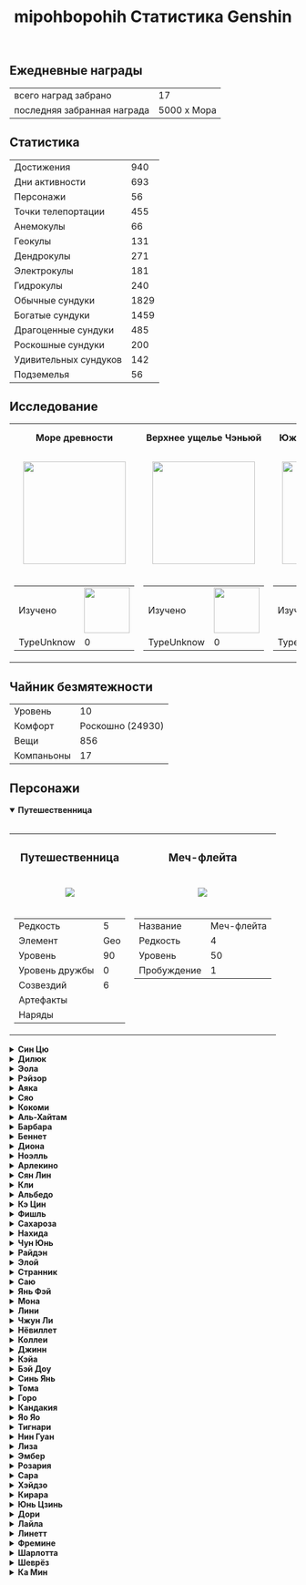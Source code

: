 <h1 align="center">mipohbopohih Статистика Genshin</h1>
<br />

<h2>Ежедневные награды</h2>
<table>
  <tr>
    <td>всего наград забрано</td>
    <td>17</td>
  </tr>
  <tr>
    <td>последняя забранная награда</td>
    <td>5000 x Мора</td>
  </tr>
</table>

<h2>Статистика</h2>
<table>
  <tr>
    <td>Достижения</td>
    <td>940</td>
  </tr>
  <tr>
    <td>Дни активности</td>
    <td>693</td>
  </tr>
  <tr>
    <td>Персонажи</td>
    <td>56</td>
  </tr>
  <tr>
    <td>Точки телепортации</td>
    <td>455</td>
  </tr>
  <tr>
    <td>Анемокулы</td>
    <td>66</td>
  </tr>
  <tr>
    <td>Геокулы</td>
    <td>131</td>
  </tr>
  <tr>
    <td>Дендрокулы</td>
    <td>271</td>
  </tr>
  <tr>
    <td>Электрокулы</td>
    <td>181</td>
  </tr>
  <tr>
    <td>Гидрокулы</td>
    <td>240</td>
  </tr>
  <tr>
    <td>Обычные сундуки</td>
    <td>1829</td>
  </tr>
  <tr>
    <td>Богатые сундуки</td>
    <td>1459</td>
  </tr>
  <tr>
    <td>Драгоценные сундуки</td>
    <td>485</td>
  </tr>
  <tr>
    <td>Роскошные сундуки</td>
    <td>200</td>
  </tr>
  <tr>
    <td>Удивительных сундуков</td>
    <td>142</td>
  </tr>
  <tr>
    <td>Подземелья</td>
    <td>56</td>
  </tr>
</table>

<h2>Исследование</h2>
<table>
  <tr>
    <th>Море древности</th>
    <th>Верхнее ущелье Чэньюй</th>
    <th>Южные холмы Чэньюй</th>
    <th>Гора Лайсинь</th>
    <th>Фонтейн</th>
    <th>Сумеру</th>
    <th>Разлом: Подземные шахты</th>
    <th>Разлом</th>
    <th>Энканомия</th>
    <th>Инадзума</th>
    <th>Драконий хребет</th>
    <th>Ли Юэ</th>
    <th>Мондштадт</th>
    <th>Долина Чэньюй</th>
  </tr>
  <tr>
    <td>
      <p align="center">
        <img
          src="https://act-webstatic.hoyoverse.com/game_record/genshin/city_icon/UI_ChapterIcon_TheOldSea.png"
          width="180"
        />
      </p>
    </td>
    <td>
      <p align="center">
        <img
          src="https://act-webstatic.hoyoverse.com/game_record/genshin/city_icon/UI_ChapterIcon_ChenYuVale.png"
          width="180"
        />
      </p>
    </td>
    <td>
      <p align="center">
        <img
          src="https://act-webstatic.hoyoverse.com/game_record/genshin/city_icon/UI_ChapterIcon_ChenYuVale.png"
          width="180"
        />
      </p>
    </td>
    <td>
      <p align="center">
        <img
          src="https://act-webstatic.hoyoverse.com/game_record/genshin/city_icon/UI_ChapterIcon_ChenYuVale.png"
          width="180"
        />
      </p>
    </td>
    <td>
      <p align="center">
        <img
          src="https://act-webstatic.hoyoverse.com/game_record/genshin/city_icon/UI_ChapterIcon_Fengdan.png"
          width="180"
        />
      </p>
    </td>
    <td>
      <p align="center">
        <img
          src="https://act-webstatic.hoyoverse.com/game_record/genshin/city_icon/UI_ChapterIcon_Xumi.png"
          width="180"
        />
      </p>
    </td>
    <td>
      <p align="center">
        <img
          src="https://act-webstatic.hoyoverse.com/game_record/genshin/city_icon/UI_ChapterIcon_ChasmsMaw.png"
          width="180"
        />
      </p>
    </td>
    <td>
      <p align="center">
        <img
          src="https://act-webstatic.hoyoverse.com/game_record/genshin/city_icon/UI_ChapterIcon_ChasmsMaw.png"
          width="180"
        />
      </p>
    </td>
    <td>
      <p align="center">
        <img
          src="https://act-webstatic.hoyoverse.com/game_record/genshin/city_icon/UI_ChapterIcon_Enkanomiya.png"
          width="180"
        />
      </p>
    </td>
    <td>
      <p align="center">
        <img
          src="https://act-webstatic.hoyoverse.com/game_record/genshin/city_icon/UI_ChapterIcon_Daoqi.png"
          width="180"
        />
      </p>
    </td>
    <td>
      <p align="center">
        <img
          src="https://act-webstatic.hoyoverse.com/game_record/genshin/city_icon/UI_ChapterIcon_Dragonspine.png"
          width="180"
        />
      </p>
    </td>
    <td>
      <p align="center">
        <img
          src="https://act-webstatic.hoyoverse.com/game_record/genshin/city_icon/UI_ChapterIcon_Liyue.png"
          width="180"
        />
      </p>
    </td>
    <td>
      <p align="center">
        <img
          src="https://act-webstatic.hoyoverse.com/game_record/genshin/city_icon/UI_ChapterIcon_Mengde.png"
          width="180"
        />
      </p>
    </td>
    <td>
      <p align="center">
        <img
          src="https://act-webstatic.hoyoverse.com/game_record/genshin/city_icon/UI_ChapterIcon_ChenYuVale.png"
          width="180"
        />
      </p>
    </td>
  </tr>
  <tr>
    <td>
      <table>
        <tr>
          <td>Изучено</td>
          <td>
            <img src="https://progress-bar.dev/49/" width="80" />
          </td>
        </tr>
        <tr>
          <td>TypeUnknow</td>
          <td>0</td>
        </tr>
      </table>
    </td>
    <td>
      <table>
        <tr>
          <td>Изучено</td>
          <td>
            <img src="https://progress-bar.dev/89/" width="80" />
          </td>
        </tr>
        <tr>
          <td>TypeUnknow</td>
          <td>0</td>
        </tr>
      </table>
    </td>
    <td>
      <table>
        <tr>
          <td>Изучено</td>
          <td>
            <img src="https://progress-bar.dev/81/" width="80" />
          </td>
        </tr>
        <tr>
          <td>TypeUnknow</td>
          <td>0</td>
        </tr>
      </table>
    </td>
    <td>
      <table>
        <tr>
          <td>Изучено</td>
          <td>
            <img src="https://progress-bar.dev/76/" width="80" />
          </td>
        </tr>
        <tr>
          <td>TypeUnknow</td>
          <td>0</td>
        </tr>
      </table>
    </td>
    <td>
      <table>
        <tr>
          <td>Изучено</td>
          <td>
            <img src="https://progress-bar.dev/72/" width="80" />
          </td>
        </tr>
        <tr>
          <td>Репутация</td>
          <td>10</td>
        </tr>
      </table>
    </td>
    <td>
      <table>
        <tr>
          <td>Изучено</td>
          <td>
            <img src="https://progress-bar.dev/73/" width="80" />
          </td>
        </tr>
        <tr>
          <td>Репутация</td>
          <td>10</td>
        </tr>
      </table>
    </td>
    <td>
      <table>
        <tr>
          <td>Изучено</td>
          <td>
            <img src="https://progress-bar.dev/96/" width="80" />
          </td>
        </tr>
        <tr>
          <td>Уровень</td>
          <td>10</td>
        </tr>
      </table>
    </td>
    <td>
      <table>
        <tr>
          <td>Изучено</td>
          <td>
            <img src="https://progress-bar.dev/84/" width="80" />
          </td>
        </tr>
        <tr>
          <td>Уровень</td>
          <td>10</td>
        </tr>
      </table>
    </td>
    <td>
      <table>
        <tr>
          <td>Изучено</td>
          <td>
            <img src="https://progress-bar.dev/99/" width="80" />
          </td>
        </tr>
        <tr>
          <td>Уровень</td>
          <td>0</td>
        </tr>
      </table>
    </td>
    <td>
      <table>
        <tr>
          <td>Изучено</td>
          <td>
            <img src="https://progress-bar.dev/99/" width="80" />
          </td>
        </tr>
        <tr>
          <td>Репутация</td>
          <td>10</td>
        </tr>
      </table>
    </td>
    <td>
      <table>
        <tr>
          <td>Изучено</td>
          <td>
            <img src="https://progress-bar.dev/100/" width="80" />
          </td>
        </tr>
        <tr>
          <td>Уровень</td>
          <td>12</td>
        </tr>
      </table>
    </td>
    <td>
      <table>
        <tr>
          <td>Изучено</td>
          <td>
            <img src="https://progress-bar.dev/91/" width="80" />
          </td>
        </tr>
        <tr>
          <td>Репутация</td>
          <td>8</td>
        </tr>
      </table>
    </td>
    <td>
      <table>
        <tr>
          <td>Изучено</td>
          <td>
            <img src="https://progress-bar.dev/100/" width="80" />
          </td>
        </tr>
        <tr>
          <td>Репутация</td>
          <td>8</td>
        </tr>
      </table>
    </td>
    <td>
      <table>
        <tr>
          <td>Изучено</td>
          <td>
            <img src="https://progress-bar.dev/0/" width="80" />
          </td>
        </tr>
        <tr>
          <td>Уровень</td>
          <td>10</td>
        </tr>
      </table>
    </td>
  </tr>
</table>
<h2>Чайник безмятежности</h2>
<table>
  <tr>
    <td>Уровень</td>
    <td>10</td>
  </tr>
  <tr>
    <td>Комфорт</td>
    <td>Роскошно (24930)</td>
  </tr>
  <tr>
    <td>Вещи</td>
    <td>856</td>
  </tr>
  <tr>
    <td>Компаньоны</td>
    <td>17</td>
  </tr>
</table>
<h2>Персонажи</h2>
<details open>
  <summary><b>Путешественница</b></summary>
  <br />
  <table>
    <tr>
      <th><h3 align="center">Путешественница</h3></th>
      <th><h3 align="center">Меч-флейта</h3></th>
    </tr>
    <tr>
      <td>
        <p align="center">
          <img src="https://enka.network/ui/UI_AvatarIcon_PlayerGirl.png" />
        </p>
      </td>
      <td>
        <p align="center">
          <img
            src="https://act-webstatic.hoyoverse.com/hk4e/e20200928calculate/item_icon_u1536f/53977c7c0870e85e393d2834e53e189b.png"
          />
        </p>
      </td>
    </tr>
    <tr>
      <td>
        <table>
          <tr>
            <td>Редкость</td>
            <td>5</td>
          </tr>
          <tr>
            <td>Элемент</td>
            <td>Geo</td>
          </tr>
          <tr>
            <td>Уровень</td>
            <td>90</td>
          </tr>
          <tr>
            <td>Уровень дружбы</td>
            <td>0</td>
          </tr>
          <tr>
            <td>Созвездий</td>
            <td>6</td>
          </tr>
          <tr>
            <td>Артефакты</td>
            <td></td>
          </tr>
          <tr>
            <td>Наряды</td>
            <td></td>
          </tr>
        </table>
      </td>
      <td valign="top">
        <table>
          <tr>
            <td>Название</td>
            <td>Меч-флейта</td>
          </tr>
          <tr>
            <td>Редкость</td>
            <td>4</td>
          </tr>
          <tr>
            <td>Уровень</td>
            <td>50</td>
          </tr>
          <tr>
            <td>Пробуждение</td>
            <td>1</td>
          </tr>
        </table>
      </td>
    </tr>
  </table>
</details>
<details>
  <summary><b>Син Цю</b></summary>
  <br />
  <table>
    <tr>
      <th><h3 align="center">Син Цю</h3></th>
      <th><h3 align="center">Церемониальный меч</h3></th>
    </tr>
    <tr>
      <td>
        <p align="center">
          <img src="https://enka.network/ui/UI_AvatarIcon_Xingqiu.png" />
        </p>
      </td>
      <td>
        <p align="center">
          <img
            src="https://act-webstatic.hoyoverse.com/hk4e/e20200928calculate/item_icon_u1536f/cd777802a21a7defe2683e12f0162d72.png"
          />
        </p>
      </td>
    </tr>
    <tr>
      <td>
        <table>
          <tr>
            <td>Редкость</td>
            <td>4</td>
          </tr>
          <tr>
            <td>Элемент</td>
            <td>Hydro</td>
          </tr>
          <tr>
            <td>Уровень</td>
            <td>90</td>
          </tr>
          <tr>
            <td>Уровень дружбы</td>
            <td>10</td>
          </tr>
          <tr>
            <td>Созвездий</td>
            <td>6</td>
          </tr>
          <tr>
            <td>Артефакты</td>
            <td>
              4 x Церемония древней знати<br />1 x Странствующий ансамбль<br />
            </td>
          </tr>
          <tr>
            <td>Наряды</td>
            <td>Бамбуковый дождь</td>
          </tr>
        </table>
      </td>
      <td valign="top">
        <table>
          <tr>
            <td>Название</td>
            <td>Церемониальный меч</td>
          </tr>
          <tr>
            <td>Редкость</td>
            <td>4</td>
          </tr>
          <tr>
            <td>Уровень</td>
            <td>90</td>
          </tr>
          <tr>
            <td>Пробуждение</td>
            <td>5</td>
          </tr>
        </table>
      </td>
    </tr>
  </table>
</details>
<details>
  <summary><b>Дилюк</b></summary>
  <br />
  <table>
    <tr>
      <th><h3 align="center">Дилюк</h3></th>
      <th><h3 align="center">Волчья погибель</h3></th>
    </tr>
    <tr>
      <td>
        <p align="center">
          <img src="https://enka.network/ui/UI_AvatarIcon_Diluc.png" />
        </p>
      </td>
      <td>
        <p align="center">
          <img
            src="https://act-webstatic.hoyoverse.com/hk4e/e20200928calculate/item_icon_u1536f/d7c398873cfd42796ff91f888a419b39.png"
          />
        </p>
      </td>
    </tr>
    <tr>
      <td>
        <table>
          <tr>
            <td>Редкость</td>
            <td>5</td>
          </tr>
          <tr>
            <td>Элемент</td>
            <td>Pyro</td>
          </tr>
          <tr>
            <td>Уровень</td>
            <td>90</td>
          </tr>
          <tr>
            <td>Уровень дружбы</td>
            <td>10</td>
          </tr>
          <tr>
            <td>Созвездий</td>
            <td>2</td>
          </tr>
          <tr>
            <td>Артефакты</td>
            <td>4 x Горящая алая ведьма<br />1 x Рыцарь крови<br /></td>
          </tr>
          <tr>
            <td>Наряды</td>
            <td></td>
          </tr>
        </table>
      </td>
      <td valign="top">
        <table>
          <tr>
            <td>Название</td>
            <td>Волчья погибель</td>
          </tr>
          <tr>
            <td>Редкость</td>
            <td>5</td>
          </tr>
          <tr>
            <td>Уровень</td>
            <td>90</td>
          </tr>
          <tr>
            <td>Пробуждение</td>
            <td>2</td>
          </tr>
        </table>
      </td>
    </tr>
  </table>
</details>
<details>
  <summary><b>Эола</b></summary>
  <br />
  <table>
    <tr>
      <th><h3 align="center">Эола</h3></th>
      <th><h3 align="center">Прототип: Архаичный</h3></th>
    </tr>
    <tr>
      <td>
        <p align="center">
          <img src="https://enka.network/ui/UI_AvatarIcon_Eula.png" />
        </p>
      </td>
      <td>
        <p align="center">
          <img
            src="https://act-webstatic.hoyoverse.com/hk4e/e20200928calculate/item_icon_u1536f/d946fdc595613b7e585248d153748eab.png"
          />
        </p>
      </td>
    </tr>
    <tr>
      <td>
        <table>
          <tr>
            <td>Редкость</td>
            <td>5</td>
          </tr>
          <tr>
            <td>Элемент</td>
            <td>Cryo</td>
          </tr>
          <tr>
            <td>Уровень</td>
            <td>90</td>
          </tr>
          <tr>
            <td>Уровень дружбы</td>
            <td>10</td>
          </tr>
          <tr>
            <td>Созвездий</td>
            <td>0</td>
          </tr>
          <tr>
            <td>Артефакты</td>
            <td>2 x Бледный огонь<br />3 x Рыцарь крови<br /></td>
          </tr>
          <tr>
            <td>Наряды</td>
            <td></td>
          </tr>
        </table>
      </td>
      <td valign="top">
        <table>
          <tr>
            <td>Название</td>
            <td>Прототип: Архаичный</td>
          </tr>
          <tr>
            <td>Редкость</td>
            <td>4</td>
          </tr>
          <tr>
            <td>Уровень</td>
            <td>90</td>
          </tr>
          <tr>
            <td>Пробуждение</td>
            <td>5</td>
          </tr>
        </table>
      </td>
    </tr>
  </table>
</details>
<details>
  <summary><b>Рэйзор</b></summary>
  <br />
  <table>
    <tr>
      <th><h3 align="center">Рэйзор</h3></th>
      <th><h3 align="center">Заснеженное звёздное серебро</h3></th>
    </tr>
    <tr>
      <td>
        <p align="center">
          <img src="https://enka.network/ui/UI_AvatarIcon_Razor.png" />
        </p>
      </td>
      <td>
        <p align="center">
          <img
            src="https://act-webstatic.hoyoverse.com/hk4e/e20200928calculate/item_icon_u1536f/cb382fa550b819bc696fd0bb8c797cfa.png"
          />
        </p>
      </td>
    </tr>
    <tr>
      <td>
        <table>
          <tr>
            <td>Редкость</td>
            <td>4</td>
          </tr>
          <tr>
            <td>Элемент</td>
            <td>Electro</td>
          </tr>
          <tr>
            <td>Уровень</td>
            <td>90</td>
          </tr>
          <tr>
            <td>Уровень дружбы</td>
            <td>10</td>
          </tr>
          <tr>
            <td>Созвездий</td>
            <td>4</td>
          </tr>
          <tr>
            <td>Артефакты</td>
            <td></td>
          </tr>
          <tr>
            <td>Наряды</td>
            <td></td>
          </tr>
        </table>
      </td>
      <td valign="top">
        <table>
          <tr>
            <td>Название</td>
            <td>Заснеженное звёздное серебро</td>
          </tr>
          <tr>
            <td>Редкость</td>
            <td>4</td>
          </tr>
          <tr>
            <td>Уровень</td>
            <td>60</td>
          </tr>
          <tr>
            <td>Пробуждение</td>
            <td>1</td>
          </tr>
        </table>
      </td>
    </tr>
  </table>
</details>
<details>
  <summary><b>Аяка</b></summary>
  <br />
  <table>
    <tr>
      <th><h3 align="center">Аяка</h3></th>
      <th><h3 align="center">Рассекающий туман</h3></th>
    </tr>
    <tr>
      <td>
        <p align="center">
          <img src="https://enka.network/ui/UI_AvatarIcon_Ayaka.png" />
        </p>
      </td>
      <td>
        <p align="center">
          <img
            src="https://act-webstatic.hoyoverse.com/hk4e/e20200928calculate/item_icon_u1536f/d76dee5e1308d0408898b33760ee47c3.png"
          />
        </p>
      </td>
    </tr>
    <tr>
      <td>
        <table>
          <tr>
            <td>Редкость</td>
            <td>5</td>
          </tr>
          <tr>
            <td>Элемент</td>
            <td>Cryo</td>
          </tr>
          <tr>
            <td>Уровень</td>
            <td>80</td>
          </tr>
          <tr>
            <td>Уровень дружбы</td>
            <td>10</td>
          </tr>
          <tr>
            <td>Созвездий</td>
            <td>0</td>
          </tr>
          <tr>
            <td>Артефакты</td>
            <td>
              3 x Эмблема рассечённой судьбы<br />2 x Заблудший в метели<br />
            </td>
          </tr>
          <tr>
            <td>Наряды</td>
            <td></td>
          </tr>
        </table>
      </td>
      <td valign="top">
        <table>
          <tr>
            <td>Название</td>
            <td>Рассекающий туман</td>
          </tr>
          <tr>
            <td>Редкость</td>
            <td>5</td>
          </tr>
          <tr>
            <td>Уровень</td>
            <td>80</td>
          </tr>
          <tr>
            <td>Пробуждение</td>
            <td>1</td>
          </tr>
        </table>
      </td>
    </tr>
  </table>
</details>
<details>
  <summary><b>Сяо</b></summary>
  <br />
  <table>
    <tr>
      <th><h3 align="center">Сяо</h3></th>
      <th><h3 align="center">Нефритовый коршун</h3></th>
    </tr>
    <tr>
      <td>
        <p align="center">
          <img src="https://enka.network/ui/UI_AvatarIcon_Xiao.png" />
        </p>
      </td>
      <td>
        <p align="center">
          <img
            src="https://act-webstatic.hoyoverse.com/hk4e/e20200928calculate/item_icon_u1536f/c50a47d3314bcff507e68ee8cc395126.png"
          />
        </p>
      </td>
    </tr>
    <tr>
      <td>
        <table>
          <tr>
            <td>Редкость</td>
            <td>5</td>
          </tr>
          <tr>
            <td>Элемент</td>
            <td>Anemo</td>
          </tr>
          <tr>
            <td>Уровень</td>
            <td>80</td>
          </tr>
          <tr>
            <td>Уровень дружбы</td>
            <td>10</td>
          </tr>
          <tr>
            <td>Созвездий</td>
            <td>1</td>
          </tr>
          <tr>
            <td>Артефакты</td>
            <td>3 x Странствующий ансамбль<br /></td>
          </tr>
          <tr>
            <td>Наряды</td>
            <td></td>
          </tr>
        </table>
      </td>
      <td valign="top">
        <table>
          <tr>
            <td>Название</td>
            <td>Нефритовый коршун</td>
          </tr>
          <tr>
            <td>Редкость</td>
            <td>5</td>
          </tr>
          <tr>
            <td>Уровень</td>
            <td>60</td>
          </tr>
          <tr>
            <td>Пробуждение</td>
            <td>1</td>
          </tr>
        </table>
      </td>
    </tr>
  </table>
</details>
<details>
  <summary><b>Кокоми</b></summary>
  <br />
  <table>
    <tr>
      <th><h3 align="center">Кокоми</h3></th>
      <th><h3 align="center">Эпос о драконоборцах</h3></th>
    </tr>
    <tr>
      <td>
        <p align="center">
          <img src="https://enka.network/ui/UI_AvatarIcon_Kokomi.png" />
        </p>
      </td>
      <td>
        <p align="center">
          <img
            src="https://act-webstatic.hoyoverse.com/hk4e/e20200928calculate/item_icon_u1536f/d86e6fefba63292126cec526a992ede2.png"
          />
        </p>
      </td>
    </tr>
    <tr>
      <td>
        <table>
          <tr>
            <td>Редкость</td>
            <td>5</td>
          </tr>
          <tr>
            <td>Элемент</td>
            <td>Hydro</td>
          </tr>
          <tr>
            <td>Уровень</td>
            <td>80</td>
          </tr>
          <tr>
            <td>Уровень дружбы</td>
            <td>10</td>
          </tr>
          <tr>
            <td>Созвездий</td>
            <td>0</td>
          </tr>
          <tr>
            <td>Артефакты</td>
            <td>
              4 x Стойкость Миллелита<br />1 x Возлюбленная юная дева<br />
            </td>
          </tr>
          <tr>
            <td>Наряды</td>
            <td></td>
          </tr>
        </table>
      </td>
      <td valign="top">
        <table>
          <tr>
            <td>Название</td>
            <td>Эпос о драконоборцах</td>
          </tr>
          <tr>
            <td>Редкость</td>
            <td>3</td>
          </tr>
          <tr>
            <td>Уровень</td>
            <td>90</td>
          </tr>
          <tr>
            <td>Пробуждение</td>
            <td>5</td>
          </tr>
        </table>
      </td>
    </tr>
  </table>
</details>
<details>
  <summary><b>Аль-Хайтам</b></summary>
  <br />
  <table>
    <tr>
      <th><h3 align="center">Аль-Хайтам</h3></th>
      <th><h3 align="center">Токабо сигурэ</h3></th>
    </tr>
    <tr>
      <td>
        <p align="center">
          <img src="https://enka.network/ui/UI_AvatarIcon_Alhatham.png" />
        </p>
      </td>
      <td>
        <p align="center">
          <img
            src="https://act-webstatic.hoyoverse.com/hk4e/e20200928calculate/item_icon_u1536f/d1271a2d653d4a13bb892edff74699de.png"
          />
        </p>
      </td>
    </tr>
    <tr>
      <td>
        <table>
          <tr>
            <td>Редкость</td>
            <td>5</td>
          </tr>
          <tr>
            <td>Элемент</td>
            <td>Dendro</td>
          </tr>
          <tr>
            <td>Уровень</td>
            <td>80</td>
          </tr>
          <tr>
            <td>Уровень дружбы</td>
            <td>9</td>
          </tr>
          <tr>
            <td>Созвездий</td>
            <td>0</td>
          </tr>
          <tr>
            <td>Артефакты</td>
            <td>
              4 x Позолоченные сны<br />1 x Воспоминания дремучего леса<br />
            </td>
          </tr>
          <tr>
            <td>Наряды</td>
            <td></td>
          </tr>
        </table>
      </td>
      <td valign="top">
        <table>
          <tr>
            <td>Название</td>
            <td>Токабо сигурэ</td>
          </tr>
          <tr>
            <td>Редкость</td>
            <td>4</td>
          </tr>
          <tr>
            <td>Уровень</td>
            <td>80</td>
          </tr>
          <tr>
            <td>Пробуждение</td>
            <td>5</td>
          </tr>
        </table>
      </td>
    </tr>
  </table>
</details>
<details>
  <summary><b>Барбара</b></summary>
  <br />
  <table>
    <tr>
      <th><h3 align="center">Барбара</h3></th>
      <th><h3 align="center">Эпос о драконоборцах</h3></th>
    </tr>
    <tr>
      <td>
        <p align="center">
          <img src="https://enka.network/ui/UI_AvatarIcon_Barbara.png" />
        </p>
      </td>
      <td>
        <p align="center">
          <img
            src="https://act-webstatic.hoyoverse.com/hk4e/e20200928calculate/item_icon_u1536f/d86e6fefba63292126cec526a992ede2.png"
          />
        </p>
      </td>
    </tr>
    <tr>
      <td>
        <table>
          <tr>
            <td>Редкость</td>
            <td>4</td>
          </tr>
          <tr>
            <td>Элемент</td>
            <td>Hydro</td>
          </tr>
          <tr>
            <td>Уровень</td>
            <td>70</td>
          </tr>
          <tr>
            <td>Уровень дружбы</td>
            <td>10</td>
          </tr>
          <tr>
            <td>Созвездий</td>
            <td>5</td>
          </tr>
          <tr>
            <td>Артефакты</td>
            <td>
              3 x Возлюбленная юная дева<br />1 x Странствующий ансамбль<br />1
              x Конец гладиатора<br />
            </td>
          </tr>
          <tr>
            <td>Наряды</td>
            <td>Летний блеск</td>
          </tr>
        </table>
      </td>
      <td valign="top">
        <table>
          <tr>
            <td>Название</td>
            <td>Эпос о драконоборцах</td>
          </tr>
          <tr>
            <td>Редкость</td>
            <td>3</td>
          </tr>
          <tr>
            <td>Уровень</td>
            <td>90</td>
          </tr>
          <tr>
            <td>Пробуждение</td>
            <td>5</td>
          </tr>
        </table>
      </td>
    </tr>
  </table>
</details>
<details>
  <summary><b>Беннет</b></summary>
  <br />
  <table>
    <tr>
      <th><h3 align="center">Беннет</h3></th>
      <th><h3 align="center">Прототип: Злоба</h3></th>
    </tr>
    <tr>
      <td>
        <p align="center">
          <img src="https://enka.network/ui/UI_AvatarIcon_Bennett.png" />
        </p>
      </td>
      <td>
        <p align="center">
          <img
            src="https://act-webstatic.hoyoverse.com/hk4e/e20200928calculate/item_icon_u1536f/17333d29690b4b4c50990b10c6e2b4eb.png"
          />
        </p>
      </td>
    </tr>
    <tr>
      <td>
        <table>
          <tr>
            <td>Редкость</td>
            <td>4</td>
          </tr>
          <tr>
            <td>Элемент</td>
            <td>Pyro</td>
          </tr>
          <tr>
            <td>Уровень</td>
            <td>70</td>
          </tr>
          <tr>
            <td>Уровень дружбы</td>
            <td>10</td>
          </tr>
          <tr>
            <td>Созвездий</td>
            <td>5</td>
          </tr>
          <tr>
            <td>Артефакты</td>
            <td>1 x Конец гладиатора<br />4 x Инструктор<br /></td>
          </tr>
          <tr>
            <td>Наряды</td>
            <td></td>
          </tr>
        </table>
      </td>
      <td valign="top">
        <table>
          <tr>
            <td>Название</td>
            <td>Прототип: Злоба</td>
          </tr>
          <tr>
            <td>Редкость</td>
            <td>4</td>
          </tr>
          <tr>
            <td>Уровень</td>
            <td>70</td>
          </tr>
          <tr>
            <td>Пробуждение</td>
            <td>1</td>
          </tr>
        </table>
      </td>
    </tr>
  </table>
</details>
<details>
  <summary><b>Диона</b></summary>
  <br />
  <table>
    <tr>
      <th><h3 align="center">Диона</h3></th>
      <th><h3 align="center">Изогнутый лук</h3></th>
    </tr>
    <tr>
      <td>
        <p align="center">
          <img src="https://enka.network/ui/UI_AvatarIcon_Diona.png" />
        </p>
      </td>
      <td>
        <p align="center">
          <img
            src="https://act-webstatic.hoyoverse.com/hk4e/e20200928calculate/item_icon_u1536f/f09a63462a4d2784e840c3ccd159991d.png"
          />
        </p>
      </td>
    </tr>
    <tr>
      <td>
        <table>
          <tr>
            <td>Редкость</td>
            <td>4</td>
          </tr>
          <tr>
            <td>Элемент</td>
            <td>Cryo</td>
          </tr>
          <tr>
            <td>Уровень</td>
            <td>70</td>
          </tr>
          <tr>
            <td>Уровень дружбы</td>
            <td>10</td>
          </tr>
          <tr>
            <td>Созвездий</td>
            <td>6</td>
          </tr>
          <tr>
            <td>Артефакты</td>
            <td></td>
          </tr>
          <tr>
            <td>Наряды</td>
            <td></td>
          </tr>
        </table>
      </td>
      <td valign="top">
        <table>
          <tr>
            <td>Название</td>
            <td>Изогнутый лук</td>
          </tr>
          <tr>
            <td>Редкость</td>
            <td>3</td>
          </tr>
          <tr>
            <td>Уровень</td>
            <td>40</td>
          </tr>
          <tr>
            <td>Пробуждение</td>
            <td>2</td>
          </tr>
        </table>
      </td>
    </tr>
  </table>
</details>
<details>
  <summary><b>Ноэлль</b></summary>
  <br />
  <table>
    <tr>
      <th><h3 align="center">Ноэлль</h3></th>
      <th><h3 align="center">Белая тень</h3></th>
    </tr>
    <tr>
      <td>
        <p align="center">
          <img src="https://enka.network/ui/UI_AvatarIcon_Noel.png" />
        </p>
      </td>
      <td>
        <p align="center">
          <img
            src="https://act-webstatic.hoyoverse.com/hk4e/e20200928calculate/item_icon_u1536f/ebb1ea4e01884669dc55a466b776c503.png"
          />
        </p>
      </td>
    </tr>
    <tr>
      <td>
        <table>
          <tr>
            <td>Редкость</td>
            <td>4</td>
          </tr>
          <tr>
            <td>Элемент</td>
            <td>Geo</td>
          </tr>
          <tr>
            <td>Уровень</td>
            <td>70</td>
          </tr>
          <tr>
            <td>Уровень дружбы</td>
            <td>6</td>
          </tr>
          <tr>
            <td>Созвездий</td>
            <td>6</td>
          </tr>
          <tr>
            <td>Артефакты</td>
            <td>
              2 x Кокон сладких грёз<br />2 x Конец гладиатора<br />1 x
              Странствующий ансамбль<br />
            </td>
          </tr>
          <tr>
            <td>Наряды</td>
            <td></td>
          </tr>
        </table>
      </td>
      <td valign="top">
        <table>
          <tr>
            <td>Название</td>
            <td>Белая тень</td>
          </tr>
          <tr>
            <td>Редкость</td>
            <td>4</td>
          </tr>
          <tr>
            <td>Уровень</td>
            <td>70</td>
          </tr>
          <tr>
            <td>Пробуждение</td>
            <td>1</td>
          </tr>
        </table>
      </td>
    </tr>
  </table>
</details>
<details>
  <summary><b>Арлекино</b></summary>
  <br />
  <table>
    <tr>
      <th><h3 align="center">Арлекино</h3></th>
      <th><h3 align="center">Копьё новичка</h3></th>
    </tr>
    <tr>
      <td>
        <p align="center">
          <img src="https://enka.network/ui/UI_AvatarIcon_Arlecchino.png" />
        </p>
      </td>
      <td>
        <p align="center">
          <img
            src="https://act-webstatic.hoyoverse.com/hk4e/e20200928calculate/item_icon_u1536f/3ddaeb5fae0079c3b3e77dcb289881ec.png"
          />
        </p>
      </td>
    </tr>
    <tr>
      <td>
        <table>
          <tr>
            <td>Редкость</td>
            <td>5</td>
          </tr>
          <tr>
            <td>Элемент</td>
            <td>Pyro</td>
          </tr>
          <tr>
            <td>Уровень</td>
            <td>70</td>
          </tr>
          <tr>
            <td>Уровень дружбы</td>
            <td>1</td>
          </tr>
          <tr>
            <td>Созвездий</td>
            <td>0</td>
          </tr>
          <tr>
            <td>Артефакты</td>
            <td></td>
          </tr>
          <tr>
            <td>Наряды</td>
            <td></td>
          </tr>
        </table>
      </td>
      <td valign="top">
        <table>
          <tr>
            <td>Название</td>
            <td>Копьё новичка</td>
          </tr>
          <tr>
            <td>Редкость</td>
            <td>1</td>
          </tr>
          <tr>
            <td>Уровень</td>
            <td>1</td>
          </tr>
          <tr>
            <td>Пробуждение</td>
            <td>1</td>
          </tr>
        </table>
      </td>
    </tr>
  </table>
</details>
<details>
  <summary><b>Сян Лин</b></summary>
  <br />
  <table>
    <tr>
      <th><h3 align="center">Сян Лин</h3></th>
      <th><h3 align="center">Гроза драконов</h3></th>
    </tr>
    <tr>
      <td>
        <p align="center">
          <img src="https://enka.network/ui/UI_AvatarIcon_Xiangling.png" />
        </p>
      </td>
      <td>
        <p align="center">
          <img
            src="https://act-webstatic.hoyoverse.com/hk4e/e20200928calculate/item_icon_u1536f/6cbf73ff211f0785f31be17015075482.png"
          />
        </p>
      </td>
    </tr>
    <tr>
      <td>
        <table>
          <tr>
            <td>Редкость</td>
            <td>4</td>
          </tr>
          <tr>
            <td>Элемент</td>
            <td>Pyro</td>
          </tr>
          <tr>
            <td>Уровень</td>
            <td>70</td>
          </tr>
          <tr>
            <td>Уровень дружбы</td>
            <td>1</td>
          </tr>
          <tr>
            <td>Созвездий</td>
            <td>5</td>
          </tr>
          <tr>
            <td>Артефакты</td>
            <td>1 x Конец гладиатора<br /></td>
          </tr>
          <tr>
            <td>Наряды</td>
            <td></td>
          </tr>
        </table>
      </td>
      <td valign="top">
        <table>
          <tr>
            <td>Название</td>
            <td>Гроза драконов</td>
          </tr>
          <tr>
            <td>Редкость</td>
            <td>4</td>
          </tr>
          <tr>
            <td>Уровень</td>
            <td>50</td>
          </tr>
          <tr>
            <td>Пробуждение</td>
            <td>5</td>
          </tr>
        </table>
      </td>
    </tr>
  </table>
</details>
<details>
  <summary><b>Кли</b></summary>
  <br />
  <table>
    <tr>
      <th><h3 align="center">Кли</h3></th>
      <th><h3 align="center">Истории Додоко</h3></th>
    </tr>
    <tr>
      <td>
        <p align="center">
          <img src="https://enka.network/ui/UI_AvatarIcon_Klee.png" />
        </p>
      </td>
      <td>
        <p align="center">
          <img
            src="https://act-webstatic.hoyoverse.com/hk4e/e20200928calculate/item_icon_u1536f/1647b8b299daaeb4a809eda3a9303544.png"
          />
        </p>
      </td>
    </tr>
    <tr>
      <td>
        <table>
          <tr>
            <td>Редкость</td>
            <td>5</td>
          </tr>
          <tr>
            <td>Элемент</td>
            <td>Pyro</td>
          </tr>
          <tr>
            <td>Уровень</td>
            <td>60</td>
          </tr>
          <tr>
            <td>Уровень дружбы</td>
            <td>10</td>
          </tr>
          <tr>
            <td>Созвездий</td>
            <td>0</td>
          </tr>
          <tr>
            <td>Артефакты</td>
            <td></td>
          </tr>
          <tr>
            <td>Наряды</td>
            <td></td>
          </tr>
        </table>
      </td>
      <td valign="top">
        <table>
          <tr>
            <td>Название</td>
            <td>Истории Додоко</td>
          </tr>
          <tr>
            <td>Редкость</td>
            <td>4</td>
          </tr>
          <tr>
            <td>Уровень</td>
            <td>60</td>
          </tr>
          <tr>
            <td>Пробуждение</td>
            <td>5</td>
          </tr>
        </table>
      </td>
    </tr>
  </table>
</details>
<details>
  <summary><b>Альбедо</b></summary>
  <br />
  <table>
    <tr>
      <th><h3 align="center">Альбедо</h3></th>
      <th><h3 align="center">Киноварное веретено</h3></th>
    </tr>
    <tr>
      <td>
        <p align="center">
          <img src="https://enka.network/ui/UI_AvatarIcon_Albedo.png" />
        </p>
      </td>
      <td>
        <p align="center">
          <img
            src="https://act-webstatic.hoyoverse.com/hk4e/e20200928calculate/item_icon_u1536f/358b984ba72566fb4c6dd7e3fe4fa768.png"
          />
        </p>
      </td>
    </tr>
    <tr>
      <td>
        <table>
          <tr>
            <td>Редкость</td>
            <td>5</td>
          </tr>
          <tr>
            <td>Элемент</td>
            <td>Geo</td>
          </tr>
          <tr>
            <td>Уровень</td>
            <td>60</td>
          </tr>
          <tr>
            <td>Уровень дружбы</td>
            <td>10</td>
          </tr>
          <tr>
            <td>Созвездий</td>
            <td>0</td>
          </tr>
          <tr>
            <td>Артефакты</td>
            <td></td>
          </tr>
          <tr>
            <td>Наряды</td>
            <td></td>
          </tr>
        </table>
      </td>
      <td valign="top">
        <table>
          <tr>
            <td>Название</td>
            <td>Киноварное веретено</td>
          </tr>
          <tr>
            <td>Редкость</td>
            <td>4</td>
          </tr>
          <tr>
            <td>Уровень</td>
            <td>70</td>
          </tr>
          <tr>
            <td>Пробуждение</td>
            <td>5</td>
          </tr>
        </table>
      </td>
    </tr>
  </table>
</details>
<details>
  <summary><b>Кэ Цин</b></summary>
  <br />
  <table>
    <tr>
      <th><h3 align="center">Кэ Цин</h3></th>
      <th><h3 align="center">Тупой меч</h3></th>
    </tr>
    <tr>
      <td>
        <p align="center">
          <img src="https://enka.network/ui/UI_AvatarIcon_Keqing.png" />
        </p>
      </td>
      <td>
        <p align="center">
          <img
            src="https://act-webstatic.hoyoverse.com/hk4e/e20200928calculate/item_icon_u1536f/a931ec45282da2ffe019df8e29382ae4.png"
          />
        </p>
      </td>
    </tr>
    <tr>
      <td>
        <table>
          <tr>
            <td>Редкость</td>
            <td>5</td>
          </tr>
          <tr>
            <td>Элемент</td>
            <td>Electro</td>
          </tr>
          <tr>
            <td>Уровень</td>
            <td>60</td>
          </tr>
          <tr>
            <td>Уровень дружбы</td>
            <td>10</td>
          </tr>
          <tr>
            <td>Созвездий</td>
            <td>3</td>
          </tr>
          <tr>
            <td>Артефакты</td>
            <td></td>
          </tr>
          <tr>
            <td>Наряды</td>
            <td></td>
          </tr>
        </table>
      </td>
      <td valign="top">
        <table>
          <tr>
            <td>Название</td>
            <td>Тупой меч</td>
          </tr>
          <tr>
            <td>Редкость</td>
            <td>1</td>
          </tr>
          <tr>
            <td>Уровень</td>
            <td>70</td>
          </tr>
          <tr>
            <td>Пробуждение</td>
            <td>1</td>
          </tr>
        </table>
      </td>
    </tr>
  </table>
</details>
<details>
  <summary><b>Фишль</b></summary>
  <br />
  <table>
    <tr>
      <th><h3 align="center">Фишль</h3></th>
      <th><h3 align="center">Бесструнный</h3></th>
    </tr>
    <tr>
      <td>
        <p align="center">
          <img src="https://enka.network/ui/UI_AvatarIcon_Fischl.png" />
        </p>
      </td>
      <td>
        <p align="center">
          <img
            src="https://act-webstatic.hoyoverse.com/hk4e/e20200928calculate/item_icon_u1536f/78e1306ecff2ae5d602de82b027f8d12.png"
          />
        </p>
      </td>
    </tr>
    <tr>
      <td>
        <table>
          <tr>
            <td>Редкость</td>
            <td>4</td>
          </tr>
          <tr>
            <td>Элемент</td>
            <td>Electro</td>
          </tr>
          <tr>
            <td>Уровень</td>
            <td>60</td>
          </tr>
          <tr>
            <td>Уровень дружбы</td>
            <td>10</td>
          </tr>
          <tr>
            <td>Созвездий</td>
            <td>6</td>
          </tr>
          <tr>
            <td>Артефакты</td>
            <td>
              4 x Странствующий ансамбль<br />1 x Стойкость Миллелита<br />
            </td>
          </tr>
          <tr>
            <td>Наряды</td>
            <td>Сон вечной ночи</td>
          </tr>
        </table>
      </td>
      <td valign="top">
        <table>
          <tr>
            <td>Название</td>
            <td>Бесструнный</td>
          </tr>
          <tr>
            <td>Редкость</td>
            <td>4</td>
          </tr>
          <tr>
            <td>Уровень</td>
            <td>70</td>
          </tr>
          <tr>
            <td>Пробуждение</td>
            <td>5</td>
          </tr>
        </table>
      </td>
    </tr>
  </table>
</details>
<details>
  <summary><b>Сахароза</b></summary>
  <br />
  <table>
    <tr>
      <th><h3 align="center">Сахароза</h3></th>
      <th><h3 align="center">Песнь странника</h3></th>
    </tr>
    <tr>
      <td>
        <p align="center">
          <img src="https://enka.network/ui/UI_AvatarIcon_Sucrose.png" />
        </p>
      </td>
      <td>
        <p align="center">
          <img
            src="https://act-webstatic.hoyoverse.com/hk4e/e20200928calculate/item_icon_u1536f/91525e701eb53a817ae1023b5423d861.png"
          />
        </p>
      </td>
    </tr>
    <tr>
      <td>
        <table>
          <tr>
            <td>Редкость</td>
            <td>4</td>
          </tr>
          <tr>
            <td>Элемент</td>
            <td>Anemo</td>
          </tr>
          <tr>
            <td>Уровень</td>
            <td>60</td>
          </tr>
          <tr>
            <td>Уровень дружбы</td>
            <td>10</td>
          </tr>
          <tr>
            <td>Созвездий</td>
            <td>2</td>
          </tr>
          <tr>
            <td>Артефакты</td>
            <td>1 x Странствующий ансамбль<br />4 x Изумрудная тень<br /></td>
          </tr>
          <tr>
            <td>Наряды</td>
            <td></td>
          </tr>
        </table>
      </td>
      <td valign="top">
        <table>
          <tr>
            <td>Название</td>
            <td>Песнь странника</td>
          </tr>
          <tr>
            <td>Редкость</td>
            <td>4</td>
          </tr>
          <tr>
            <td>Уровень</td>
            <td>50</td>
          </tr>
          <tr>
            <td>Пробуждение</td>
            <td>2</td>
          </tr>
        </table>
      </td>
    </tr>
  </table>
</details>
<details>
  <summary><b>Нахида</b></summary>
  <br />
  <table>
    <tr>
      <th><h3 align="center">Нахида</h3></th>
      <th><h3 align="center">Руководство по магии</h3></th>
    </tr>
    <tr>
      <td>
        <p align="center">
          <img src="https://enka.network/ui/UI_AvatarIcon_Nahida.png" />
        </p>
      </td>
      <td>
        <p align="center">
          <img
            src="https://act-webstatic.hoyoverse.com/hk4e/e20200928calculate/item_icon_u1536f/29f4551171c6a62fb71161abb5ff31ca.png"
          />
        </p>
      </td>
    </tr>
    <tr>
      <td>
        <table>
          <tr>
            <td>Редкость</td>
            <td>5</td>
          </tr>
          <tr>
            <td>Элемент</td>
            <td>Dendro</td>
          </tr>
          <tr>
            <td>Уровень</td>
            <td>60</td>
          </tr>
          <tr>
            <td>Уровень дружбы</td>
            <td>9</td>
          </tr>
          <tr>
            <td>Созвездий</td>
            <td>0</td>
          </tr>
          <tr>
            <td>Артефакты</td>
            <td>
              4 x Воспоминания дремучего леса<br />1 x Конец гладиатора<br />
            </td>
          </tr>
          <tr>
            <td>Наряды</td>
            <td></td>
          </tr>
        </table>
      </td>
      <td valign="top">
        <table>
          <tr>
            <td>Название</td>
            <td>Руководство по магии</td>
          </tr>
          <tr>
            <td>Редкость</td>
            <td>3</td>
          </tr>
          <tr>
            <td>Уровень</td>
            <td>90</td>
          </tr>
          <tr>
            <td>Пробуждение</td>
            <td>5</td>
          </tr>
        </table>
      </td>
    </tr>
  </table>
</details>
<details>
  <summary><b>Чун Юнь</b></summary>
  <br />
  <table>
    <tr>
      <th><h3 align="center">Чун Юнь</h3></th>
      <th><h3 align="center">Благодатный владыка вод</h3></th>
    </tr>
    <tr>
      <td>
        <p align="center">
          <img src="https://enka.network/ui/UI_AvatarIcon_Chongyun.png" />
        </p>
      </td>
      <td>
        <p align="center">
          <img
            src="https://act-webstatic.hoyoverse.com/hk4e/e20200928calculate/item_icon_u1536f/0acc7971fa5481e4972848c393be317c.png"
          />
        </p>
      </td>
    </tr>
    <tr>
      <td>
        <table>
          <tr>
            <td>Редкость</td>
            <td>4</td>
          </tr>
          <tr>
            <td>Элемент</td>
            <td>Cryo</td>
          </tr>
          <tr>
            <td>Уровень</td>
            <td>60</td>
          </tr>
          <tr>
            <td>Уровень дружбы</td>
            <td>4</td>
          </tr>
          <tr>
            <td>Созвездий</td>
            <td>3</td>
          </tr>
          <tr>
            <td>Артефакты</td>
            <td></td>
          </tr>
          <tr>
            <td>Наряды</td>
            <td></td>
          </tr>
        </table>
      </td>
      <td valign="top">
        <table>
          <tr>
            <td>Название</td>
            <td>Благодатный владыка вод</td>
          </tr>
          <tr>
            <td>Редкость</td>
            <td>4</td>
          </tr>
          <tr>
            <td>Уровень</td>
            <td>80</td>
          </tr>
          <tr>
            <td>Пробуждение</td>
            <td>5</td>
          </tr>
        </table>
      </td>
    </tr>
  </table>
</details>
<details>
  <summary><b>Райдэн</b></summary>
  <br />
  <table>
    <tr>
      <th><h3 align="center">Райдэн</h3></th>
      <th><h3 align="center">Копьё новичка</h3></th>
    </tr>
    <tr>
      <td>
        <p align="center">
          <img src="https://enka.network/ui/UI_AvatarIcon_Shougun.png" />
        </p>
      </td>
      <td>
        <p align="center">
          <img
            src="https://act-webstatic.hoyoverse.com/hk4e/e20200928calculate/item_icon_u1536f/3ddaeb5fae0079c3b3e77dcb289881ec.png"
          />
        </p>
      </td>
    </tr>
    <tr>
      <td>
        <table>
          <tr>
            <td>Редкость</td>
            <td>5</td>
          </tr>
          <tr>
            <td>Элемент</td>
            <td>Electro</td>
          </tr>
          <tr>
            <td>Уровень</td>
            <td>60</td>
          </tr>
          <tr>
            <td>Уровень дружбы</td>
            <td>3</td>
          </tr>
          <tr>
            <td>Созвездий</td>
            <td>0</td>
          </tr>
          <tr>
            <td>Артефакты</td>
            <td></td>
          </tr>
          <tr>
            <td>Наряды</td>
            <td></td>
          </tr>
        </table>
      </td>
      <td valign="top">
        <table>
          <tr>
            <td>Название</td>
            <td>Копьё новичка</td>
          </tr>
          <tr>
            <td>Редкость</td>
            <td>1</td>
          </tr>
          <tr>
            <td>Уровень</td>
            <td>1</td>
          </tr>
          <tr>
            <td>Пробуждение</td>
            <td>1</td>
          </tr>
        </table>
      </td>
    </tr>
  </table>
</details>
<details>
  <summary><b>Элой</b></summary>
  <br />
  <table>
    <tr>
      <th><h3 align="center">Элой</h3></th>
      <th><h3 align="center">Хищник</h3></th>
    </tr>
    <tr>
      <td>
        <p align="center">
          <img src="https://enka.network/ui/UI_AvatarIcon_Aloy.png" />
        </p>
      </td>
      <td>
        <p align="center">
          <img
            src="https://act-webstatic.hoyoverse.com/hk4e/e20200928calculate/item_icon_u1536f/93805c067509f83657b35a37439d99ef.png"
          />
        </p>
      </td>
    </tr>
    <tr>
      <td>
        <table>
          <tr>
            <td>Редкость</td>
            <td>5</td>
          </tr>
          <tr>
            <td>Элемент</td>
            <td>Cryo</td>
          </tr>
          <tr>
            <td>Уровень</td>
            <td>60</td>
          </tr>
          <tr>
            <td>Уровень дружбы</td>
            <td>1</td>
          </tr>
          <tr>
            <td>Созвездий</td>
            <td>0</td>
          </tr>
          <tr>
            <td>Артефакты</td>
            <td></td>
          </tr>
          <tr>
            <td>Наряды</td>
            <td></td>
          </tr>
        </table>
      </td>
      <td valign="top">
        <table>
          <tr>
            <td>Название</td>
            <td>Хищник</td>
          </tr>
          <tr>
            <td>Редкость</td>
            <td>4</td>
          </tr>
          <tr>
            <td>Уровень</td>
            <td>40</td>
          </tr>
          <tr>
            <td>Пробуждение</td>
            <td>1</td>
          </tr>
        </table>
      </td>
    </tr>
  </table>
</details>
<details>
  <summary><b>Странник</b></summary>
  <br />
  <table>
    <tr>
      <th><h3 align="center">Странник</h3></th>
      <th><h3 align="center">Небесный атлас</h3></th>
    </tr>
    <tr>
      <td>
        <p align="center">
          <img src="https://enka.network/ui/UI_AvatarIcon_Wanderer.png" />
        </p>
      </td>
      <td>
        <p align="center">
          <img
            src="https://act-webstatic.hoyoverse.com/hk4e/e20200928calculate/item_icon_u1536f/aaf5c9f31b34dde64ac0a692908a6e61.png"
          />
        </p>
      </td>
    </tr>
    <tr>
      <td>
        <table>
          <tr>
            <td>Редкость</td>
            <td>5</td>
          </tr>
          <tr>
            <td>Элемент</td>
            <td>Anemo</td>
          </tr>
          <tr>
            <td>Уровень</td>
            <td>50</td>
          </tr>
          <tr>
            <td>Уровень дружбы</td>
            <td>10</td>
          </tr>
          <tr>
            <td>Созвездий</td>
            <td>0</td>
          </tr>
          <tr>
            <td>Артефакты</td>
            <td></td>
          </tr>
          <tr>
            <td>Наряды</td>
            <td></td>
          </tr>
        </table>
      </td>
      <td valign="top">
        <table>
          <tr>
            <td>Название</td>
            <td>Небесный атлас</td>
          </tr>
          <tr>
            <td>Редкость</td>
            <td>5</td>
          </tr>
          <tr>
            <td>Уровень</td>
            <td>80</td>
          </tr>
          <tr>
            <td>Пробуждение</td>
            <td>1</td>
          </tr>
        </table>
      </td>
    </tr>
  </table>
</details>
<details>
  <summary><b>Саю</b></summary>
  <br />
  <table>
    <tr>
      <th><h3 align="center">Саю</h3></th>
      <th><h3 align="center">Двуручный меч богатыря</h3></th>
    </tr>
    <tr>
      <td>
        <p align="center">
          <img src="https://enka.network/ui/UI_AvatarIcon_Sayu.png" />
        </p>
      </td>
      <td>
        <p align="center">
          <img
            src="https://act-webstatic.hoyoverse.com/hk4e/e20200928calculate/item_icon_u1536f/2c7fe540e3153c9e70dddcc4530c7011.png"
          />
        </p>
      </td>
    </tr>
    <tr>
      <td>
        <table>
          <tr>
            <td>Редкость</td>
            <td>4</td>
          </tr>
          <tr>
            <td>Элемент</td>
            <td>Anemo</td>
          </tr>
          <tr>
            <td>Уровень</td>
            <td>50</td>
          </tr>
          <tr>
            <td>Уровень дружбы</td>
            <td>10</td>
          </tr>
          <tr>
            <td>Созвездий</td>
            <td>3</td>
          </tr>
          <tr>
            <td>Артефакты</td>
            <td></td>
          </tr>
          <tr>
            <td>Наряды</td>
            <td></td>
          </tr>
        </table>
      </td>
      <td valign="top">
        <table>
          <tr>
            <td>Название</td>
            <td>Двуручный меч богатыря</td>
          </tr>
          <tr>
            <td>Редкость</td>
            <td>1</td>
          </tr>
          <tr>
            <td>Уровень</td>
            <td>1</td>
          </tr>
          <tr>
            <td>Пробуждение</td>
            <td>1</td>
          </tr>
        </table>
      </td>
    </tr>
  </table>
</details>
<details>
  <summary><b>Янь Фэй</b></summary>
  <br />
  <table>
    <tr>
      <th><h3 align="center">Янь Фэй</h3></th>
      <th><h3 align="center">Записи ученика</h3></th>
    </tr>
    <tr>
      <td>
        <p align="center">
          <img src="https://enka.network/ui/UI_AvatarIcon_Feiyan.png" />
        </p>
      </td>
      <td>
        <p align="center">
          <img
            src="https://act-webstatic.hoyoverse.com/hk4e/e20200928calculate/item_icon_u1536f/7d69f0a07d8701def5ccedf52fd1448f.png"
          />
        </p>
      </td>
    </tr>
    <tr>
      <td>
        <table>
          <tr>
            <td>Редкость</td>
            <td>4</td>
          </tr>
          <tr>
            <td>Элемент</td>
            <td>Pyro</td>
          </tr>
          <tr>
            <td>Уровень</td>
            <td>50</td>
          </tr>
          <tr>
            <td>Уровень дружбы</td>
            <td>8</td>
          </tr>
          <tr>
            <td>Созвездий</td>
            <td>3</td>
          </tr>
          <tr>
            <td>Артефакты</td>
            <td></td>
          </tr>
          <tr>
            <td>Наряды</td>
            <td></td>
          </tr>
        </table>
      </td>
      <td valign="top">
        <table>
          <tr>
            <td>Название</td>
            <td>Записи ученика</td>
          </tr>
          <tr>
            <td>Редкость</td>
            <td>1</td>
          </tr>
          <tr>
            <td>Уровень</td>
            <td>1</td>
          </tr>
          <tr>
            <td>Пробуждение</td>
            <td>1</td>
          </tr>
        </table>
      </td>
    </tr>
  </table>
</details>
<details>
  <summary><b>Мона</b></summary>
  <br />
  <table>
    <tr>
      <th><h3 align="center">Мона</h3></th>
      <th><h3 align="center">Записи ученика</h3></th>
    </tr>
    <tr>
      <td>
        <p align="center">
          <img src="https://enka.network/ui/UI_AvatarIcon_Mona.png" />
        </p>
      </td>
      <td>
        <p align="center">
          <img
            src="https://act-webstatic.hoyoverse.com/hk4e/e20200928calculate/item_icon_u1536f/7d69f0a07d8701def5ccedf52fd1448f.png"
          />
        </p>
      </td>
    </tr>
    <tr>
      <td>
        <table>
          <tr>
            <td>Редкость</td>
            <td>5</td>
          </tr>
          <tr>
            <td>Элемент</td>
            <td>Hydro</td>
          </tr>
          <tr>
            <td>Уровень</td>
            <td>50</td>
          </tr>
          <tr>
            <td>Уровень дружбы</td>
            <td>7</td>
          </tr>
          <tr>
            <td>Созвездий</td>
            <td>1</td>
          </tr>
          <tr>
            <td>Артефакты</td>
            <td></td>
          </tr>
          <tr>
            <td>Наряды</td>
            <td>Встреча звёзд и луны</td>
          </tr>
        </table>
      </td>
      <td valign="top">
        <table>
          <tr>
            <td>Название</td>
            <td>Записи ученика</td>
          </tr>
          <tr>
            <td>Редкость</td>
            <td>1</td>
          </tr>
          <tr>
            <td>Уровень</td>
            <td>1</td>
          </tr>
          <tr>
            <td>Пробуждение</td>
            <td>1</td>
          </tr>
        </table>
      </td>
    </tr>
  </table>
</details>
<details>
  <summary><b>Лини</b></summary>
  <br />
  <table>
    <tr>
      <th><h3 align="center">Лини</h3></th>
      <th><h3 align="center">Лук Амоса</h3></th>
    </tr>
    <tr>
      <td>
        <p align="center">
          <img src="https://enka.network/ui/UI_AvatarIcon_Liney.png" />
        </p>
      </td>
      <td>
        <p align="center">
          <img
            src="https://act-webstatic.hoyoverse.com/hk4e/e20200928calculate/item_icon_u1536f/629db12c015ee75b3e6578b63f363682.png"
          />
        </p>
      </td>
    </tr>
    <tr>
      <td>
        <table>
          <tr>
            <td>Редкость</td>
            <td>5</td>
          </tr>
          <tr>
            <td>Элемент</td>
            <td>Pyro</td>
          </tr>
          <tr>
            <td>Уровень</td>
            <td>50</td>
          </tr>
          <tr>
            <td>Уровень дружбы</td>
            <td>7</td>
          </tr>
          <tr>
            <td>Созвездий</td>
            <td>0</td>
          </tr>
          <tr>
            <td>Артефакты</td>
            <td></td>
          </tr>
          <tr>
            <td>Наряды</td>
            <td></td>
          </tr>
        </table>
      </td>
      <td valign="top">
        <table>
          <tr>
            <td>Название</td>
            <td>Лук Амоса</td>
          </tr>
          <tr>
            <td>Редкость</td>
            <td>5</td>
          </tr>
          <tr>
            <td>Уровень</td>
            <td>70</td>
          </tr>
          <tr>
            <td>Пробуждение</td>
            <td>1</td>
          </tr>
        </table>
      </td>
    </tr>
  </table>
</details>
<details>
  <summary><b>Чжун Ли</b></summary>
  <br />
  <table>
    <tr>
      <th><h3 align="center">Чжун Ли</h3></th>
      <th><h3 align="center">Чёрная кисть</h3></th>
    </tr>
    <tr>
      <td>
        <p align="center">
          <img src="https://enka.network/ui/UI_AvatarIcon_Zhongli.png" />
        </p>
      </td>
      <td>
        <p align="center">
          <img
            src="https://act-webstatic.hoyoverse.com/hk4e/e20200928calculate/item_icon_u1536f/6f25472754c1814e462991fe3014e7aa.png"
          />
        </p>
      </td>
    </tr>
    <tr>
      <td>
        <table>
          <tr>
            <td>Редкость</td>
            <td>5</td>
          </tr>
          <tr>
            <td>Элемент</td>
            <td>Geo</td>
          </tr>
          <tr>
            <td>Уровень</td>
            <td>50</td>
          </tr>
          <tr>
            <td>Уровень дружбы</td>
            <td>6</td>
          </tr>
          <tr>
            <td>Созвездий</td>
            <td>0</td>
          </tr>
          <tr>
            <td>Артефакты</td>
            <td></td>
          </tr>
          <tr>
            <td>Наряды</td>
            <td></td>
          </tr>
        </table>
      </td>
      <td valign="top">
        <table>
          <tr>
            <td>Название</td>
            <td>Чёрная кисть</td>
          </tr>
          <tr>
            <td>Редкость</td>
            <td>3</td>
          </tr>
          <tr>
            <td>Уровень</td>
            <td>60</td>
          </tr>
          <tr>
            <td>Пробуждение</td>
            <td>5</td>
          </tr>
        </table>
      </td>
    </tr>
  </table>
</details>
<details>
  <summary><b>Нёвиллет</b></summary>
  <br />
  <table>
    <tr>
      <th><h3 align="center">Нёвиллет</h3></th>
      <th><h3 align="center">Обряд вечного течения</h3></th>
    </tr>
    <tr>
      <td>
        <p align="center">
          <img src="https://enka.network/ui/UI_AvatarIcon_Neuvillette.png" />
        </p>
      </td>
      <td>
        <p align="center">
          <img
            src="https://act-webstatic.hoyoverse.com/hk4e/e20200928calculate/item_icon_u1536f/3b33215d689ffd95b29a472f85f3888e.png"
          />
        </p>
      </td>
    </tr>
    <tr>
      <td>
        <table>
          <tr>
            <td>Редкость</td>
            <td>5</td>
          </tr>
          <tr>
            <td>Элемент</td>
            <td>Hydro</td>
          </tr>
          <tr>
            <td>Уровень</td>
            <td>50</td>
          </tr>
          <tr>
            <td>Уровень дружбы</td>
            <td>6</td>
          </tr>
          <tr>
            <td>Созвездий</td>
            <td>0</td>
          </tr>
          <tr>
            <td>Артефакты</td>
            <td></td>
          </tr>
          <tr>
            <td>Наряды</td>
            <td></td>
          </tr>
        </table>
      </td>
      <td valign="top">
        <table>
          <tr>
            <td>Название</td>
            <td>Обряд вечного течения</td>
          </tr>
          <tr>
            <td>Редкость</td>
            <td>5</td>
          </tr>
          <tr>
            <td>Уровень</td>
            <td>60</td>
          </tr>
          <tr>
            <td>Пробуждение</td>
            <td>1</td>
          </tr>
        </table>
      </td>
    </tr>
  </table>
</details>
<details>
  <summary><b>Коллеи</b></summary>
  <br />
  <table>
    <tr>
      <th><h3 align="center">Коллеи</h3></th>
      <th><h3 align="center">Лук охотника</h3></th>
    </tr>
    <tr>
      <td>
        <p align="center">
          <img src="https://enka.network/ui/UI_AvatarIcon_Collei.png" />
        </p>
      </td>
      <td>
        <p align="center">
          <img
            src="https://act-webstatic.hoyoverse.com/hk4e/e20200928calculate/item_icon_u1536f/4a4ccb7276964884e88ac4abb09c51d2.png"
          />
        </p>
      </td>
    </tr>
    <tr>
      <td>
        <table>
          <tr>
            <td>Редкость</td>
            <td>4</td>
          </tr>
          <tr>
            <td>Элемент</td>
            <td>Dendro</td>
          </tr>
          <tr>
            <td>Уровень</td>
            <td>50</td>
          </tr>
          <tr>
            <td>Уровень дружбы</td>
            <td>3</td>
          </tr>
          <tr>
            <td>Созвездий</td>
            <td>3</td>
          </tr>
          <tr>
            <td>Артефакты</td>
            <td></td>
          </tr>
          <tr>
            <td>Наряды</td>
            <td></td>
          </tr>
        </table>
      </td>
      <td valign="top">
        <table>
          <tr>
            <td>Название</td>
            <td>Лук охотника</td>
          </tr>
          <tr>
            <td>Редкость</td>
            <td>1</td>
          </tr>
          <tr>
            <td>Уровень</td>
            <td>1</td>
          </tr>
          <tr>
            <td>Пробуждение</td>
            <td>1</td>
          </tr>
        </table>
      </td>
    </tr>
  </table>
</details>
<details>
  <summary><b>Джинн</b></summary>
  <br />
  <table>
    <tr>
      <th><h3 align="center">Джинн</h3></th>
      <th><h3 align="center">Тупой меч</h3></th>
    </tr>
    <tr>
      <td>
        <p align="center">
          <img src="https://enka.network/ui/UI_AvatarIcon_Qin.png" />
        </p>
      </td>
      <td>
        <p align="center">
          <img
            src="https://act-webstatic.hoyoverse.com/hk4e/e20200928calculate/item_icon_u1536f/a931ec45282da2ffe019df8e29382ae4.png"
          />
        </p>
      </td>
    </tr>
    <tr>
      <td>
        <table>
          <tr>
            <td>Редкость</td>
            <td>5</td>
          </tr>
          <tr>
            <td>Элемент</td>
            <td>Anemo</td>
          </tr>
          <tr>
            <td>Уровень</td>
            <td>50</td>
          </tr>
          <tr>
            <td>Уровень дружбы</td>
            <td>1</td>
          </tr>
          <tr>
            <td>Созвездий</td>
            <td>1</td>
          </tr>
          <tr>
            <td>Артефакты</td>
            <td></td>
          </tr>
          <tr>
            <td>Наряды</td>
            <td>Наследие Гуннхильдр</td>
          </tr>
        </table>
      </td>
      <td valign="top">
        <table>
          <tr>
            <td>Название</td>
            <td>Тупой меч</td>
          </tr>
          <tr>
            <td>Редкость</td>
            <td>1</td>
          </tr>
          <tr>
            <td>Уровень</td>
            <td>1</td>
          </tr>
          <tr>
            <td>Пробуждение</td>
            <td>1</td>
          </tr>
        </table>
      </td>
    </tr>
  </table>
</details>
<details>
  <summary><b>Кэйа</b></summary>
  <br />
  <table>
    <tr>
      <th><h3 align="center">Кэйа</h3></th>
      <th><h3 align="center">Серебряный меч</h3></th>
    </tr>
    <tr>
      <td>
        <p align="center">
          <img src="https://enka.network/ui/UI_AvatarIcon_Kaeya.png" />
        </p>
      </td>
      <td>
        <p align="center">
          <img
            src="https://act-webstatic.hoyoverse.com/hk4e/e20200928calculate/item_icon_u1536f/075ba3fe303a64c98d0bc0166823b4ac.png"
          />
        </p>
      </td>
    </tr>
    <tr>
      <td>
        <table>
          <tr>
            <td>Редкость</td>
            <td>4</td>
          </tr>
          <tr>
            <td>Элемент</td>
            <td>Cryo</td>
          </tr>
          <tr>
            <td>Уровень</td>
            <td>50</td>
          </tr>
          <tr>
            <td>Уровень дружбы</td>
            <td>1</td>
          </tr>
          <tr>
            <td>Созвездий</td>
            <td>1</td>
          </tr>
          <tr>
            <td>Артефакты</td>
            <td></td>
          </tr>
          <tr>
            <td>Наряды</td>
            <td>Тень ветра в парусах</td>
          </tr>
        </table>
      </td>
      <td valign="top">
        <table>
          <tr>
            <td>Название</td>
            <td>Серебряный меч</td>
          </tr>
          <tr>
            <td>Редкость</td>
            <td>2</td>
          </tr>
          <tr>
            <td>Уровень</td>
            <td>1</td>
          </tr>
          <tr>
            <td>Пробуждение</td>
            <td>1</td>
          </tr>
        </table>
      </td>
    </tr>
  </table>
</details>
<details>
  <summary><b>Бэй Доу</b></summary>
  <br />
  <table>
    <tr>
      <th><h3 align="center">Бэй Доу</h3></th>
      <th><h3 align="center">Меч-колокол</h3></th>
    </tr>
    <tr>
      <td>
        <p align="center">
          <img src="https://enka.network/ui/UI_AvatarIcon_Beidou.png" />
        </p>
      </td>
      <td>
        <p align="center">
          <img
            src="https://act-webstatic.hoyoverse.com/hk4e/e20200928calculate/item_icon_u1536f/f04fa10d17fab5105f08de95c36a5b2f.png"
          />
        </p>
      </td>
    </tr>
    <tr>
      <td>
        <table>
          <tr>
            <td>Редкость</td>
            <td>4</td>
          </tr>
          <tr>
            <td>Элемент</td>
            <td>Electro</td>
          </tr>
          <tr>
            <td>Уровень</td>
            <td>50</td>
          </tr>
          <tr>
            <td>Уровень дружбы</td>
            <td>1</td>
          </tr>
          <tr>
            <td>Созвездий</td>
            <td>6</td>
          </tr>
          <tr>
            <td>Артефакты</td>
            <td></td>
          </tr>
          <tr>
            <td>Наряды</td>
            <td></td>
          </tr>
        </table>
      </td>
      <td valign="top">
        <table>
          <tr>
            <td>Название</td>
            <td>Меч-колокол</td>
          </tr>
          <tr>
            <td>Редкость</td>
            <td>4</td>
          </tr>
          <tr>
            <td>Уровень</td>
            <td>40</td>
          </tr>
          <tr>
            <td>Пробуждение</td>
            <td>1</td>
          </tr>
        </table>
      </td>
    </tr>
  </table>
</details>
<details>
  <summary><b>Синь Янь</b></summary>
  <br />
  <table>
    <tr>
      <th><h3 align="center">Синь Янь</h3></th>
      <th><h3 align="center">Дубина переговоров</h3></th>
    </tr>
    <tr>
      <td>
        <p align="center">
          <img src="https://enka.network/ui/UI_AvatarIcon_Xinyan.png" />
        </p>
      </td>
      <td>
        <p align="center">
          <img
            src="https://act-webstatic.hoyoverse.com/hk4e/e20200928calculate/item_icon_u1536f/84ff31fd09487241310df8f2bb6ed7c8.png"
          />
        </p>
      </td>
    </tr>
    <tr>
      <td>
        <table>
          <tr>
            <td>Редкость</td>
            <td>4</td>
          </tr>
          <tr>
            <td>Элемент</td>
            <td>Pyro</td>
          </tr>
          <tr>
            <td>Уровень</td>
            <td>50</td>
          </tr>
          <tr>
            <td>Уровень дружбы</td>
            <td>1</td>
          </tr>
          <tr>
            <td>Созвездий</td>
            <td>6</td>
          </tr>
          <tr>
            <td>Артефакты</td>
            <td></td>
          </tr>
          <tr>
            <td>Наряды</td>
            <td></td>
          </tr>
        </table>
      </td>
      <td valign="top">
        <table>
          <tr>
            <td>Название</td>
            <td>Дубина переговоров</td>
          </tr>
          <tr>
            <td>Редкость</td>
            <td>3</td>
          </tr>
          <tr>
            <td>Уровень</td>
            <td>80</td>
          </tr>
          <tr>
            <td>Пробуждение</td>
            <td>5</td>
          </tr>
        </table>
      </td>
    </tr>
  </table>
</details>
<details>
  <summary><b>Тома</b></summary>
  <br />
  <table>
    <tr>
      <th><h3 align="center">Тома</h3></th>
      <th><h3 align="center">Копьё новичка</h3></th>
    </tr>
    <tr>
      <td>
        <p align="center">
          <img src="https://enka.network/ui/UI_AvatarIcon_Tohma.png" />
        </p>
      </td>
      <td>
        <p align="center">
          <img
            src="https://act-webstatic.hoyoverse.com/hk4e/e20200928calculate/item_icon_u1536f/3ddaeb5fae0079c3b3e77dcb289881ec.png"
          />
        </p>
      </td>
    </tr>
    <tr>
      <td>
        <table>
          <tr>
            <td>Редкость</td>
            <td>4</td>
          </tr>
          <tr>
            <td>Элемент</td>
            <td>Pyro</td>
          </tr>
          <tr>
            <td>Уровень</td>
            <td>50</td>
          </tr>
          <tr>
            <td>Уровень дружбы</td>
            <td>1</td>
          </tr>
          <tr>
            <td>Созвездий</td>
            <td>1</td>
          </tr>
          <tr>
            <td>Артефакты</td>
            <td></td>
          </tr>
          <tr>
            <td>Наряды</td>
            <td></td>
          </tr>
        </table>
      </td>
      <td valign="top">
        <table>
          <tr>
            <td>Название</td>
            <td>Копьё новичка</td>
          </tr>
          <tr>
            <td>Редкость</td>
            <td>1</td>
          </tr>
          <tr>
            <td>Уровень</td>
            <td>1</td>
          </tr>
          <tr>
            <td>Пробуждение</td>
            <td>1</td>
          </tr>
        </table>
      </td>
    </tr>
  </table>
</details>
<details>
  <summary><b>Горо</b></summary>
  <br />
  <table>
    <tr>
      <th><h3 align="center">Горо</h3></th>
      <th><h3 align="center">Лук охотника</h3></th>
    </tr>
    <tr>
      <td>
        <p align="center">
          <img src="https://enka.network/ui/UI_AvatarIcon_Gorou.png" />
        </p>
      </td>
      <td>
        <p align="center">
          <img
            src="https://act-webstatic.hoyoverse.com/hk4e/e20200928calculate/item_icon_u1536f/4a4ccb7276964884e88ac4abb09c51d2.png"
          />
        </p>
      </td>
    </tr>
    <tr>
      <td>
        <table>
          <tr>
            <td>Редкость</td>
            <td>4</td>
          </tr>
          <tr>
            <td>Элемент</td>
            <td>Geo</td>
          </tr>
          <tr>
            <td>Уровень</td>
            <td>50</td>
          </tr>
          <tr>
            <td>Уровень дружбы</td>
            <td>1</td>
          </tr>
          <tr>
            <td>Созвездий</td>
            <td>1</td>
          </tr>
          <tr>
            <td>Артефакты</td>
            <td></td>
          </tr>
          <tr>
            <td>Наряды</td>
            <td></td>
          </tr>
        </table>
      </td>
      <td valign="top">
        <table>
          <tr>
            <td>Название</td>
            <td>Лук охотника</td>
          </tr>
          <tr>
            <td>Редкость</td>
            <td>1</td>
          </tr>
          <tr>
            <td>Уровень</td>
            <td>1</td>
          </tr>
          <tr>
            <td>Пробуждение</td>
            <td>1</td>
          </tr>
        </table>
      </td>
    </tr>
  </table>
</details>
<details>
  <summary><b>Кандакия</b></summary>
  <br />
  <table>
    <tr>
      <th><h3 align="center">Кандакия</h3></th>
      <th><h3 align="center">Копьё новичка</h3></th>
    </tr>
    <tr>
      <td>
        <p align="center">
          <img src="https://enka.network/ui/UI_AvatarIcon_Candace.png" />
        </p>
      </td>
      <td>
        <p align="center">
          <img
            src="https://act-webstatic.hoyoverse.com/hk4e/e20200928calculate/item_icon_u1536f/3ddaeb5fae0079c3b3e77dcb289881ec.png"
          />
        </p>
      </td>
    </tr>
    <tr>
      <td>
        <table>
          <tr>
            <td>Редкость</td>
            <td>4</td>
          </tr>
          <tr>
            <td>Элемент</td>
            <td>Hydro</td>
          </tr>
          <tr>
            <td>Уровень</td>
            <td>50</td>
          </tr>
          <tr>
            <td>Уровень дружбы</td>
            <td>1</td>
          </tr>
          <tr>
            <td>Созвездий</td>
            <td>0</td>
          </tr>
          <tr>
            <td>Артефакты</td>
            <td></td>
          </tr>
          <tr>
            <td>Наряды</td>
            <td></td>
          </tr>
        </table>
      </td>
      <td valign="top">
        <table>
          <tr>
            <td>Название</td>
            <td>Копьё новичка</td>
          </tr>
          <tr>
            <td>Редкость</td>
            <td>1</td>
          </tr>
          <tr>
            <td>Уровень</td>
            <td>1</td>
          </tr>
          <tr>
            <td>Пробуждение</td>
            <td>1</td>
          </tr>
        </table>
      </td>
    </tr>
  </table>
</details>
<details>
  <summary><b>Яо Яо</b></summary>
  <br />
  <table>
    <tr>
      <th><h3 align="center">Яо Яо</h3></th>
      <th><h3 align="center">Копьё новичка</h3></th>
    </tr>
    <tr>
      <td>
        <p align="center">
          <img src="https://enka.network/ui/UI_AvatarIcon_Yaoyao.png" />
        </p>
      </td>
      <td>
        <p align="center">
          <img
            src="https://act-webstatic.hoyoverse.com/hk4e/e20200928calculate/item_icon_u1536f/3ddaeb5fae0079c3b3e77dcb289881ec.png"
          />
        </p>
      </td>
    </tr>
    <tr>
      <td>
        <table>
          <tr>
            <td>Редкость</td>
            <td>4</td>
          </tr>
          <tr>
            <td>Элемент</td>
            <td>Dendro</td>
          </tr>
          <tr>
            <td>Уровень</td>
            <td>50</td>
          </tr>
          <tr>
            <td>Уровень дружбы</td>
            <td>1</td>
          </tr>
          <tr>
            <td>Созвездий</td>
            <td>2</td>
          </tr>
          <tr>
            <td>Артефакты</td>
            <td></td>
          </tr>
          <tr>
            <td>Наряды</td>
            <td></td>
          </tr>
        </table>
      </td>
      <td valign="top">
        <table>
          <tr>
            <td>Название</td>
            <td>Копьё новичка</td>
          </tr>
          <tr>
            <td>Редкость</td>
            <td>1</td>
          </tr>
          <tr>
            <td>Уровень</td>
            <td>1</td>
          </tr>
          <tr>
            <td>Пробуждение</td>
            <td>1</td>
          </tr>
        </table>
      </td>
    </tr>
  </table>
</details>
<details>
  <summary><b>Тигнари</b></summary>
  <br />
  <table>
    <tr>
      <th><h3 align="center">Тигнари</h3></th>
      <th><h3 align="center">Лук охотника</h3></th>
    </tr>
    <tr>
      <td>
        <p align="center">
          <img src="https://enka.network/ui/UI_AvatarIcon_Tighnari.png" />
        </p>
      </td>
      <td>
        <p align="center">
          <img
            src="https://act-webstatic.hoyoverse.com/hk4e/e20200928calculate/item_icon_u1536f/4a4ccb7276964884e88ac4abb09c51d2.png"
          />
        </p>
      </td>
    </tr>
    <tr>
      <td>
        <table>
          <tr>
            <td>Редкость</td>
            <td>5</td>
          </tr>
          <tr>
            <td>Элемент</td>
            <td>Dendro</td>
          </tr>
          <tr>
            <td>Уровень</td>
            <td>40</td>
          </tr>
          <tr>
            <td>Уровень дружбы</td>
            <td>6</td>
          </tr>
          <tr>
            <td>Созвездий</td>
            <td>0</td>
          </tr>
          <tr>
            <td>Артефакты</td>
            <td></td>
          </tr>
          <tr>
            <td>Наряды</td>
            <td></td>
          </tr>
        </table>
      </td>
      <td valign="top">
        <table>
          <tr>
            <td>Название</td>
            <td>Лук охотника</td>
          </tr>
          <tr>
            <td>Редкость</td>
            <td>1</td>
          </tr>
          <tr>
            <td>Уровень</td>
            <td>1</td>
          </tr>
          <tr>
            <td>Пробуждение</td>
            <td>1</td>
          </tr>
        </table>
      </td>
    </tr>
  </table>
</details>
<details>
  <summary><b>Нин Гуан</b></summary>
  <br />
  <table>
    <tr>
      <th><h3 align="center">Нин Гуан</h3></th>
      <th><h3 align="center">Кодекс Фавония</h3></th>
    </tr>
    <tr>
      <td>
        <p align="center">
          <img src="https://enka.network/ui/UI_AvatarIcon_Ningguang.png" />
        </p>
      </td>
      <td>
        <p align="center">
          <img
            src="https://act-webstatic.hoyoverse.com/hk4e/e20200928calculate/item_icon_u1536f/dd8e4c51d753208f3b39aa06038593e9.png"
          />
        </p>
      </td>
    </tr>
    <tr>
      <td>
        <table>
          <tr>
            <td>Редкость</td>
            <td>4</td>
          </tr>
          <tr>
            <td>Элемент</td>
            <td>Geo</td>
          </tr>
          <tr>
            <td>Уровень</td>
            <td>40</td>
          </tr>
          <tr>
            <td>Уровень дружбы</td>
            <td>6</td>
          </tr>
          <tr>
            <td>Созвездий</td>
            <td>6</td>
          </tr>
          <tr>
            <td>Артефакты</td>
            <td></td>
          </tr>
          <tr>
            <td>Наряды</td>
            <td>Флёр орхидеи</td>
          </tr>
        </table>
      </td>
      <td valign="top">
        <table>
          <tr>
            <td>Название</td>
            <td>Кодекс Фавония</td>
          </tr>
          <tr>
            <td>Редкость</td>
            <td>4</td>
          </tr>
          <tr>
            <td>Уровень</td>
            <td>50</td>
          </tr>
          <tr>
            <td>Пробуждение</td>
            <td>4</td>
          </tr>
        </table>
      </td>
    </tr>
  </table>
</details>
<details>
  <summary><b>Лиза</b></summary>
  <br />
  <table>
    <tr>
      <th><h3 align="center">Лиза</h3></th>
      <th><h3 align="center">Изумрудный шар</h3></th>
    </tr>
    <tr>
      <td>
        <p align="center">
          <img src="https://enka.network/ui/UI_AvatarIcon_Lisa.png" />
        </p>
      </td>
      <td>
        <p align="center">
          <img
            src="https://act-webstatic.hoyoverse.com/hk4e/e20200928calculate/item_icon_u1536f/f0fa6c47d6f188f97a72483a98407ae1.png"
          />
        </p>
      </td>
    </tr>
    <tr>
      <td>
        <table>
          <tr>
            <td>Редкость</td>
            <td>4</td>
          </tr>
          <tr>
            <td>Элемент</td>
            <td>Electro</td>
          </tr>
          <tr>
            <td>Уровень</td>
            <td>40</td>
          </tr>
          <tr>
            <td>Уровень дружбы</td>
            <td>2</td>
          </tr>
          <tr>
            <td>Созвездий</td>
            <td>2</td>
          </tr>
          <tr>
            <td>Артефакты</td>
            <td></td>
          </tr>
          <tr>
            <td>Наряды</td>
            <td>Инкогнито в тени листвы</td>
          </tr>
        </table>
      </td>
      <td valign="top">
        <table>
          <tr>
            <td>Название</td>
            <td>Изумрудный шар</td>
          </tr>
          <tr>
            <td>Редкость</td>
            <td>3</td>
          </tr>
          <tr>
            <td>Уровень</td>
            <td>40</td>
          </tr>
          <tr>
            <td>Пробуждение</td>
            <td>5</td>
          </tr>
        </table>
      </td>
    </tr>
  </table>
</details>
<details>
  <summary><b>Эмбер</b></summary>
  <br />
  <table>
    <tr>
      <th><h3 align="center">Эмбер</h3></th>
      <th><h3 align="center">Лук охотника</h3></th>
    </tr>
    <tr>
      <td>
        <p align="center">
          <img src="https://enka.network/ui/UI_AvatarIcon_Ambor.png" />
        </p>
      </td>
      <td>
        <p align="center">
          <img
            src="https://act-webstatic.hoyoverse.com/hk4e/e20200928calculate/item_icon_u1536f/4a4ccb7276964884e88ac4abb09c51d2.png"
          />
        </p>
      </td>
    </tr>
    <tr>
      <td>
        <table>
          <tr>
            <td>Редкость</td>
            <td>4</td>
          </tr>
          <tr>
            <td>Элемент</td>
            <td>Pyro</td>
          </tr>
          <tr>
            <td>Уровень</td>
            <td>26</td>
          </tr>
          <tr>
            <td>Уровень дружбы</td>
            <td>1</td>
          </tr>
          <tr>
            <td>Созвездий</td>
            <td>1</td>
          </tr>
          <tr>
            <td>Артефакты</td>
            <td></td>
          </tr>
          <tr>
            <td>Наряды</td>
            <td>Скаут на все сто</td>
          </tr>
        </table>
      </td>
      <td valign="top">
        <table>
          <tr>
            <td>Название</td>
            <td>Лук охотника</td>
          </tr>
          <tr>
            <td>Редкость</td>
            <td>1</td>
          </tr>
          <tr>
            <td>Уровень</td>
            <td>1</td>
          </tr>
          <tr>
            <td>Пробуждение</td>
            <td>1</td>
          </tr>
        </table>
      </td>
    </tr>
  </table>
</details>
<details>
  <summary><b>Розария</b></summary>
  <br />
  <table>
    <tr>
      <th><h3 align="center">Розария</h3></th>
      <th><h3 align="center">Копьё Фавония</h3></th>
    </tr>
    <tr>
      <td>
        <p align="center">
          <img src="https://enka.network/ui/UI_AvatarIcon_Rosaria.png" />
        </p>
      </td>
      <td>
        <p align="center">
          <img
            src="https://act-webstatic.hoyoverse.com/hk4e/e20200928calculate/item_icon_u1536f/2fbb249871ba887d84a3af243a003bc0.png"
          />
        </p>
      </td>
    </tr>
    <tr>
      <td>
        <table>
          <tr>
            <td>Редкость</td>
            <td>4</td>
          </tr>
          <tr>
            <td>Элемент</td>
            <td>Cryo</td>
          </tr>
          <tr>
            <td>Уровень</td>
            <td>20</td>
          </tr>
          <tr>
            <td>Уровень дружбы</td>
            <td>1</td>
          </tr>
          <tr>
            <td>Созвездий</td>
            <td>5</td>
          </tr>
          <tr>
            <td>Артефакты</td>
            <td></td>
          </tr>
          <tr>
            <td>Наряды</td>
            <td>За вольный дух церкви</td>
          </tr>
        </table>
      </td>
      <td valign="top">
        <table>
          <tr>
            <td>Название</td>
            <td>Копьё Фавония</td>
          </tr>
          <tr>
            <td>Редкость</td>
            <td>4</td>
          </tr>
          <tr>
            <td>Уровень</td>
            <td>40</td>
          </tr>
          <tr>
            <td>Пробуждение</td>
            <td>1</td>
          </tr>
        </table>
      </td>
    </tr>
  </table>
</details>
<details>
  <summary><b>Сара</b></summary>
  <br />
  <table>
    <tr>
      <th><h3 align="center">Сара</h3></th>
      <th><h3 align="center">Ржавый лук</h3></th>
    </tr>
    <tr>
      <td>
        <p align="center">
          <img src="https://enka.network/ui/UI_AvatarIcon_Sara.png" />
        </p>
      </td>
      <td>
        <p align="center">
          <img
            src="https://act-webstatic.hoyoverse.com/hk4e/e20200928calculate/item_icon_u1536f/9d3195a61a39ead10bbd35584bc1d758.png"
          />
        </p>
      </td>
    </tr>
    <tr>
      <td>
        <table>
          <tr>
            <td>Редкость</td>
            <td>4</td>
          </tr>
          <tr>
            <td>Элемент</td>
            <td>Electro</td>
          </tr>
          <tr>
            <td>Уровень</td>
            <td>20</td>
          </tr>
          <tr>
            <td>Уровень дружбы</td>
            <td>1</td>
          </tr>
          <tr>
            <td>Созвездий</td>
            <td>3</td>
          </tr>
          <tr>
            <td>Артефакты</td>
            <td></td>
          </tr>
          <tr>
            <td>Наряды</td>
            <td></td>
          </tr>
        </table>
      </td>
      <td valign="top">
        <table>
          <tr>
            <td>Название</td>
            <td>Ржавый лук</td>
          </tr>
          <tr>
            <td>Редкость</td>
            <td>4</td>
          </tr>
          <tr>
            <td>Уровень</td>
            <td>40</td>
          </tr>
          <tr>
            <td>Пробуждение</td>
            <td>2</td>
          </tr>
        </table>
      </td>
    </tr>
  </table>
</details>
<details>
  <summary><b>Хэйдзо</b></summary>
  <br />
  <table>
    <tr>
      <th><h3 align="center">Хэйдзо</h3></th>
      <th><h3 align="center">Записи ученика</h3></th>
    </tr>
    <tr>
      <td>
        <p align="center">
          <img src="https://enka.network/ui/UI_AvatarIcon_Heizo.png" />
        </p>
      </td>
      <td>
        <p align="center">
          <img
            src="https://act-webstatic.hoyoverse.com/hk4e/e20200928calculate/item_icon_u1536f/7d69f0a07d8701def5ccedf52fd1448f.png"
          />
        </p>
      </td>
    </tr>
    <tr>
      <td>
        <table>
          <tr>
            <td>Редкость</td>
            <td>4</td>
          </tr>
          <tr>
            <td>Элемент</td>
            <td>Anemo</td>
          </tr>
          <tr>
            <td>Уровень</td>
            <td>20</td>
          </tr>
          <tr>
            <td>Уровень дружбы</td>
            <td>1</td>
          </tr>
          <tr>
            <td>Созвездий</td>
            <td>2</td>
          </tr>
          <tr>
            <td>Артефакты</td>
            <td></td>
          </tr>
          <tr>
            <td>Наряды</td>
            <td></td>
          </tr>
        </table>
      </td>
      <td valign="top">
        <table>
          <tr>
            <td>Название</td>
            <td>Записи ученика</td>
          </tr>
          <tr>
            <td>Редкость</td>
            <td>1</td>
          </tr>
          <tr>
            <td>Уровень</td>
            <td>1</td>
          </tr>
          <tr>
            <td>Пробуждение</td>
            <td>1</td>
          </tr>
        </table>
      </td>
    </tr>
  </table>
</details>
<details>
  <summary><b>Кирара</b></summary>
  <br />
  <table>
    <tr>
      <th><h3 align="center">Кирара</h3></th>
      <th><h3 align="center">Тупой меч</h3></th>
    </tr>
    <tr>
      <td>
        <p align="center">
          <img src="https://enka.network/ui/UI_AvatarIcon_Momoka.png" />
        </p>
      </td>
      <td>
        <p align="center">
          <img
            src="https://act-webstatic.hoyoverse.com/hk4e/e20200928calculate/item_icon_u1536f/a931ec45282da2ffe019df8e29382ae4.png"
          />
        </p>
      </td>
    </tr>
    <tr>
      <td>
        <table>
          <tr>
            <td>Редкость</td>
            <td>4</td>
          </tr>
          <tr>
            <td>Элемент</td>
            <td>Dendro</td>
          </tr>
          <tr>
            <td>Уровень</td>
            <td>20</td>
          </tr>
          <tr>
            <td>Уровень дружбы</td>
            <td>1</td>
          </tr>
          <tr>
            <td>Созвездий</td>
            <td>0</td>
          </tr>
          <tr>
            <td>Артефакты</td>
            <td></td>
          </tr>
          <tr>
            <td>Наряды</td>
            <td></td>
          </tr>
        </table>
      </td>
      <td valign="top">
        <table>
          <tr>
            <td>Название</td>
            <td>Тупой меч</td>
          </tr>
          <tr>
            <td>Редкость</td>
            <td>1</td>
          </tr>
          <tr>
            <td>Уровень</td>
            <td>1</td>
          </tr>
          <tr>
            <td>Пробуждение</td>
            <td>1</td>
          </tr>
        </table>
      </td>
    </tr>
  </table>
</details>
<details>
  <summary><b>Юнь Цзинь</b></summary>
  <br />
  <table>
    <tr>
      <th><h3 align="center">Юнь Цзинь</h3></th>
      <th><h3 align="center">Копьё новичка</h3></th>
    </tr>
    <tr>
      <td>
        <p align="center">
          <img src="https://enka.network/ui/UI_AvatarIcon_Yunjin.png" />
        </p>
      </td>
      <td>
        <p align="center">
          <img
            src="https://act-webstatic.hoyoverse.com/hk4e/e20200928calculate/item_icon_u1536f/3ddaeb5fae0079c3b3e77dcb289881ec.png"
          />
        </p>
      </td>
    </tr>
    <tr>
      <td>
        <table>
          <tr>
            <td>Редкость</td>
            <td>4</td>
          </tr>
          <tr>
            <td>Элемент</td>
            <td>Geo</td>
          </tr>
          <tr>
            <td>Уровень</td>
            <td>20</td>
          </tr>
          <tr>
            <td>Уровень дружбы</td>
            <td>1</td>
          </tr>
          <tr>
            <td>Созвездий</td>
            <td>4</td>
          </tr>
          <tr>
            <td>Артефакты</td>
            <td></td>
          </tr>
          <tr>
            <td>Наряды</td>
            <td></td>
          </tr>
        </table>
      </td>
      <td valign="top">
        <table>
          <tr>
            <td>Название</td>
            <td>Копьё новичка</td>
          </tr>
          <tr>
            <td>Редкость</td>
            <td>1</td>
          </tr>
          <tr>
            <td>Уровень</td>
            <td>1</td>
          </tr>
          <tr>
            <td>Пробуждение</td>
            <td>1</td>
          </tr>
        </table>
      </td>
    </tr>
  </table>
</details>
<details>
  <summary><b>Дори</b></summary>
  <br />
  <table>
    <tr>
      <th><h3 align="center">Дори</h3></th>
      <th><h3 align="center">Двуручный меч богатыря</h3></th>
    </tr>
    <tr>
      <td>
        <p align="center">
          <img src="https://enka.network/ui/UI_AvatarIcon_Dori.png" />
        </p>
      </td>
      <td>
        <p align="center">
          <img
            src="https://act-webstatic.hoyoverse.com/hk4e/e20200928calculate/item_icon_u1536f/2c7fe540e3153c9e70dddcc4530c7011.png"
          />
        </p>
      </td>
    </tr>
    <tr>
      <td>
        <table>
          <tr>
            <td>Редкость</td>
            <td>4</td>
          </tr>
          <tr>
            <td>Элемент</td>
            <td>Electro</td>
          </tr>
          <tr>
            <td>Уровень</td>
            <td>20</td>
          </tr>
          <tr>
            <td>Уровень дружбы</td>
            <td>1</td>
          </tr>
          <tr>
            <td>Созвездий</td>
            <td>3</td>
          </tr>
          <tr>
            <td>Артефакты</td>
            <td></td>
          </tr>
          <tr>
            <td>Наряды</td>
            <td></td>
          </tr>
        </table>
      </td>
      <td valign="top">
        <table>
          <tr>
            <td>Название</td>
            <td>Двуручный меч богатыря</td>
          </tr>
          <tr>
            <td>Редкость</td>
            <td>1</td>
          </tr>
          <tr>
            <td>Уровень</td>
            <td>1</td>
          </tr>
          <tr>
            <td>Пробуждение</td>
            <td>1</td>
          </tr>
        </table>
      </td>
    </tr>
  </table>
</details>
<details>
  <summary><b>Лайла</b></summary>
  <br />
  <table>
    <tr>
      <th><h3 align="center">Лайла</h3></th>
      <th><h3 align="center">Тупой меч</h3></th>
    </tr>
    <tr>
      <td>
        <p align="center">
          <img src="https://enka.network/ui/UI_AvatarIcon_Layla.png" />
        </p>
      </td>
      <td>
        <p align="center">
          <img
            src="https://act-webstatic.hoyoverse.com/hk4e/e20200928calculate/item_icon_u1536f/a931ec45282da2ffe019df8e29382ae4.png"
          />
        </p>
      </td>
    </tr>
    <tr>
      <td>
        <table>
          <tr>
            <td>Редкость</td>
            <td>4</td>
          </tr>
          <tr>
            <td>Элемент</td>
            <td>Cryo</td>
          </tr>
          <tr>
            <td>Уровень</td>
            <td>20</td>
          </tr>
          <tr>
            <td>Уровень дружбы</td>
            <td>1</td>
          </tr>
          <tr>
            <td>Созвездий</td>
            <td>1</td>
          </tr>
          <tr>
            <td>Артефакты</td>
            <td></td>
          </tr>
          <tr>
            <td>Наряды</td>
            <td></td>
          </tr>
        </table>
      </td>
      <td valign="top">
        <table>
          <tr>
            <td>Название</td>
            <td>Тупой меч</td>
          </tr>
          <tr>
            <td>Редкость</td>
            <td>1</td>
          </tr>
          <tr>
            <td>Уровень</td>
            <td>1</td>
          </tr>
          <tr>
            <td>Пробуждение</td>
            <td>1</td>
          </tr>
        </table>
      </td>
    </tr>
  </table>
</details>
<details>
  <summary><b>Линетт</b></summary>
  <br />
  <table>
    <tr>
      <th><h3 align="center">Линетт</h3></th>
      <th><h3 align="center">Тупой меч</h3></th>
    </tr>
    <tr>
      <td>
        <p align="center">
          <img src="https://enka.network/ui/UI_AvatarIcon_Linette.png" />
        </p>
      </td>
      <td>
        <p align="center">
          <img
            src="https://act-webstatic.hoyoverse.com/hk4e/e20200928calculate/item_icon_u1536f/a931ec45282da2ffe019df8e29382ae4.png"
          />
        </p>
      </td>
    </tr>
    <tr>
      <td>
        <table>
          <tr>
            <td>Редкость</td>
            <td>4</td>
          </tr>
          <tr>
            <td>Элемент</td>
            <td>Anemo</td>
          </tr>
          <tr>
            <td>Уровень</td>
            <td>20</td>
          </tr>
          <tr>
            <td>Уровень дружбы</td>
            <td>1</td>
          </tr>
          <tr>
            <td>Созвездий</td>
            <td>2</td>
          </tr>
          <tr>
            <td>Артефакты</td>
            <td></td>
          </tr>
          <tr>
            <td>Наряды</td>
            <td></td>
          </tr>
        </table>
      </td>
      <td valign="top">
        <table>
          <tr>
            <td>Название</td>
            <td>Тупой меч</td>
          </tr>
          <tr>
            <td>Редкость</td>
            <td>1</td>
          </tr>
          <tr>
            <td>Уровень</td>
            <td>1</td>
          </tr>
          <tr>
            <td>Пробуждение</td>
            <td>1</td>
          </tr>
        </table>
      </td>
    </tr>
  </table>
</details>
<details>
  <summary><b>Фремине</b></summary>
  <br />
  <table>
    <tr>
      <th><h3 align="center">Фремине</h3></th>
      <th><h3 align="center">Двуручный меч богатыря</h3></th>
    </tr>
    <tr>
      <td>
        <p align="center">
          <img src="https://enka.network/ui/UI_AvatarIcon_Freminet.png" />
        </p>
      </td>
      <td>
        <p align="center">
          <img
            src="https://act-webstatic.hoyoverse.com/hk4e/e20200928calculate/item_icon_u1536f/2c7fe540e3153c9e70dddcc4530c7011.png"
          />
        </p>
      </td>
    </tr>
    <tr>
      <td>
        <table>
          <tr>
            <td>Редкость</td>
            <td>4</td>
          </tr>
          <tr>
            <td>Элемент</td>
            <td>Cryo</td>
          </tr>
          <tr>
            <td>Уровень</td>
            <td>20</td>
          </tr>
          <tr>
            <td>Уровень дружбы</td>
            <td>1</td>
          </tr>
          <tr>
            <td>Созвездий</td>
            <td>4</td>
          </tr>
          <tr>
            <td>Артефакты</td>
            <td></td>
          </tr>
          <tr>
            <td>Наряды</td>
            <td></td>
          </tr>
        </table>
      </td>
      <td valign="top">
        <table>
          <tr>
            <td>Название</td>
            <td>Двуручный меч богатыря</td>
          </tr>
          <tr>
            <td>Редкость</td>
            <td>1</td>
          </tr>
          <tr>
            <td>Уровень</td>
            <td>1</td>
          </tr>
          <tr>
            <td>Пробуждение</td>
            <td>1</td>
          </tr>
        </table>
      </td>
    </tr>
  </table>
</details>
<details>
  <summary><b>Шарлотта</b></summary>
  <br />
  <table>
    <tr>
      <th><h3 align="center">Шарлотта</h3></th>
      <th><h3 align="center">Записи ученика</h3></th>
    </tr>
    <tr>
      <td>
        <p align="center">
          <img src="https://enka.network/ui/UI_AvatarIcon_Charlotte.png" />
        </p>
      </td>
      <td>
        <p align="center">
          <img
            src="https://act-webstatic.hoyoverse.com/hk4e/e20200928calculate/item_icon_u1536f/7d69f0a07d8701def5ccedf52fd1448f.png"
          />
        </p>
      </td>
    </tr>
    <tr>
      <td>
        <table>
          <tr>
            <td>Редкость</td>
            <td>4</td>
          </tr>
          <tr>
            <td>Элемент</td>
            <td>Cryo</td>
          </tr>
          <tr>
            <td>Уровень</td>
            <td>20</td>
          </tr>
          <tr>
            <td>Уровень дружбы</td>
            <td>1</td>
          </tr>
          <tr>
            <td>Созвездий</td>
            <td>0</td>
          </tr>
          <tr>
            <td>Артефакты</td>
            <td></td>
          </tr>
          <tr>
            <td>Наряды</td>
            <td></td>
          </tr>
        </table>
      </td>
      <td valign="top">
        <table>
          <tr>
            <td>Название</td>
            <td>Записи ученика</td>
          </tr>
          <tr>
            <td>Редкость</td>
            <td>1</td>
          </tr>
          <tr>
            <td>Уровень</td>
            <td>1</td>
          </tr>
          <tr>
            <td>Пробуждение</td>
            <td>1</td>
          </tr>
        </table>
      </td>
    </tr>
  </table>
</details>
<details>
  <summary><b>Шеврёз</b></summary>
  <br />
  <table>
    <tr>
      <th><h3 align="center">Шеврёз</h3></th>
      <th><h3 align="center">Копьё новичка</h3></th>
    </tr>
    <tr>
      <td>
        <p align="center">
          <img src="https://enka.network/ui/UI_AvatarIcon_Chevreuse.png" />
        </p>
      </td>
      <td>
        <p align="center">
          <img
            src="https://act-webstatic.hoyoverse.com/hk4e/e20200928calculate/item_icon_u1536f/3ddaeb5fae0079c3b3e77dcb289881ec.png"
          />
        </p>
      </td>
    </tr>
    <tr>
      <td>
        <table>
          <tr>
            <td>Редкость</td>
            <td>4</td>
          </tr>
          <tr>
            <td>Элемент</td>
            <td>Pyro</td>
          </tr>
          <tr>
            <td>Уровень</td>
            <td>20</td>
          </tr>
          <tr>
            <td>Уровень дружбы</td>
            <td>1</td>
          </tr>
          <tr>
            <td>Созвездий</td>
            <td>1</td>
          </tr>
          <tr>
            <td>Артефакты</td>
            <td></td>
          </tr>
          <tr>
            <td>Наряды</td>
            <td></td>
          </tr>
        </table>
      </td>
      <td valign="top">
        <table>
          <tr>
            <td>Название</td>
            <td>Копьё новичка</td>
          </tr>
          <tr>
            <td>Редкость</td>
            <td>1</td>
          </tr>
          <tr>
            <td>Уровень</td>
            <td>1</td>
          </tr>
          <tr>
            <td>Пробуждение</td>
            <td>1</td>
          </tr>
        </table>
      </td>
    </tr>
  </table>
</details>
<details>
  <summary><b>Ка Мин</b></summary>
  <br />
  <table>
    <tr>
      <th><h3 align="center">Ка Мин</h3></th>
      <th><h3 align="center">Двуручный меч богатыря</h3></th>
    </tr>
    <tr>
      <td>
        <p align="center">
          <img src="https://enka.network/ui/UI_AvatarIcon_Gaming.png" />
        </p>
      </td>
      <td>
        <p align="center">
          <img
            src="https://act-webstatic.hoyoverse.com/hk4e/e20200928calculate/item_icon_u1536f/2c7fe540e3153c9e70dddcc4530c7011.png"
          />
        </p>
      </td>
    </tr>
    <tr>
      <td>
        <table>
          <tr>
            <td>Редкость</td>
            <td>4</td>
          </tr>
          <tr>
            <td>Элемент</td>
            <td>Pyro</td>
          </tr>
          <tr>
            <td>Уровень</td>
            <td>20</td>
          </tr>
          <tr>
            <td>Уровень дружбы</td>
            <td>1</td>
          </tr>
          <tr>
            <td>Созвездий</td>
            <td>0</td>
          </tr>
          <tr>
            <td>Артефакты</td>
            <td></td>
          </tr>
          <tr>
            <td>Наряды</td>
            <td></td>
          </tr>
        </table>
      </td>
      <td valign="top">
        <table>
          <tr>
            <td>Название</td>
            <td>Двуручный меч богатыря</td>
          </tr>
          <tr>
            <td>Редкость</td>
            <td>1</td>
          </tr>
          <tr>
            <td>Уровень</td>
            <td>1</td>
          </tr>
          <tr>
            <td>Пробуждение</td>
            <td>1</td>
          </tr>
        </table>
      </td>
    </tr>
  </table>
</details>
